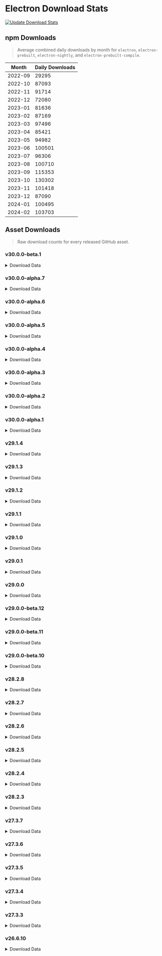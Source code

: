# Electron Download Stats

[![Update Download Stats](https://github.com/electron/download-stats/actions/workflows/schedule.yml/badge.svg)](https://github.com/electron/download-stats/actions/workflows/schedule.yml)

## npm Downloads

> Average combined daily downloads by month for `electron`, `electron-prebuilt`, `electron-nightly`, and `electron-prebuilt-compile`.

Month | Daily Downloads
--- | ---
2022-09 | 29295
2022-10 | 87093
2022-11 | 91714
2022-12 | 72080
2023-01 | 81636
2023-02 | 87169
2023-03 | 97496
2023-04 | 85421
2023-05 | 94982
2023-06 | 100501
2023-07 | 96306
2023-08 | 100710
2023-09 | 115353
2023-10 | 130302
2023-11 | 101418
2023-12 | 87090
2024-01 | 100495
2024-02 | 103703


## Asset Downloads

> Raw download counts for every released GitHub asset.


### v30.0.0-beta.1

<details><summary>Download Data</summary>

File | Downloads
--- | ---
SHASUMS256.txt | 92
electron-v30.0.0-beta.1-win32-x64.zip | 77
electron-v30.0.0-beta.1-darwin-arm64.zip | 50
electron-v30.0.0-beta.1-darwin-x64.zip | 41
electron-v30.0.0-beta.1-linux-x64.zip | 41
chromedriver-v30.0.0-beta.1-darwin-arm64.zip | 27
electron-v30.0.0-beta.1-win32-ia32.zip | 26
chromedriver-v30.0.0-beta.1-linux-x64.zip | 22
chromedriver-v30.0.0-beta.1-win32-x64.zip | 19
electron-v30.0.0-beta.1-linux-arm64.zip | 19
electron-v30.0.0-beta.1-mas-x64.zip | 18
chromedriver-v30.0.0-beta.1-linux-arm64.zip | 17
electron-v30.0.0-beta.1-mas-arm64.zip | 16
electron-v30.0.0-beta.1-win32-arm64.zip | 16
chromedriver-v30.0.0-beta.1-win32-ia32.zip | 15
mksnapshot-v30.0.0-beta.1-linux-x64.zip | 15
mksnapshot-v30.0.0-beta.1-win32-x64.zip | 15
electron-v30.0.0-beta.1-linux-armv7l.zip | 14
ffmpeg-v30.0.0-beta.1-win32-ia32.zip | 14
ffmpeg-v30.0.0-beta.1-win32-x64.zip | 14
mksnapshot-v30.0.0-beta.1-linux-arm64-x64.zip | 14
mksnapshot-v30.0.0-beta.1-win32-ia32.zip | 14
chromedriver-v30.0.0-beta.1-linux-armv7l.zip | 13
chromedriver-v30.0.0-beta.1-mas-arm64.zip | 13
chromedriver-v30.0.0-beta.1-win32-arm64.zip | 13
electron-v30.0.0-beta.1-linux-armv7l-symbols.zip | 13
electron-v30.0.0-beta.1-win32-ia32-toolchain-profile.zip | 13
electron-v30.0.0-beta.1-win32-x64-toolchain-profile.zip | 13
ffmpeg-v30.0.0-beta.1-darwin-x64.zip | 13
ffmpeg-v30.0.0-beta.1-linux-x64.zip | 13
ffmpeg-v30.0.0-beta.1-win32-arm64.zip | 13
libcxx-objects-v30.0.0-beta.1-linux-x64.zip | 13
libcxxabi_headers.zip | 13
mksnapshot-v30.0.0-beta.1-win32-arm64-x64.zip | 13
chromedriver-v30.0.0-beta.1-darwin-x64.zip | 12
chromedriver-v30.0.0-beta.1-mas-x64.zip | 12
electron-v30.0.0-beta.1-darwin-arm64-symbols.zip | 12
electron-v30.0.0-beta.1-darwin-x64-symbols.zip | 12
electron-v30.0.0-beta.1-linux-arm64-debug.zip | 12
electron-v30.0.0-beta.1-linux-arm64-symbols.zip | 12
electron-v30.0.0-beta.1-linux-armv7l-debug.zip | 12
electron-v30.0.0-beta.1-linux-x64-symbols.zip | 12
electron-v30.0.0-beta.1-mas-arm64-symbols.zip | 12
electron-v30.0.0-beta.1-mas-x64-symbols.zip | 12
electron-v30.0.0-beta.1-win32-arm64-symbols.zip | 12
electron-v30.0.0-beta.1-win32-arm64-toolchain-profile.zip | 12
electron-v30.0.0-beta.1-win32-ia32-symbols.zip | 12
electron-v30.0.0-beta.1-win32-x64-symbols.zip | 12
electron.d.ts | 12
ffmpeg-v30.0.0-beta.1-darwin-arm64.zip | 12
ffmpeg-v30.0.0-beta.1-linux-arm64.zip | 12
ffmpeg-v30.0.0-beta.1-linux-armv7l.zip | 12
ffmpeg-v30.0.0-beta.1-mas-arm64.zip | 12
ffmpeg-v30.0.0-beta.1-mas-x64.zip | 12
hunspell_dictionaries.zip | 12
libcxx-objects-v30.0.0-beta.1-linux-arm64.zip | 12
libcxx-objects-v30.0.0-beta.1-linux-armv7l.zip | 12
libcxx_headers.zip | 12
mksnapshot-v30.0.0-beta.1-darwin-arm64.zip | 12
mksnapshot-v30.0.0-beta.1-darwin-x64.zip | 12
mksnapshot-v30.0.0-beta.1-linux-armv7l-x64.zip | 12
mksnapshot-v30.0.0-beta.1-mas-arm64.zip | 12
mksnapshot-v30.0.0-beta.1-mas-x64.zip | 12
electron-api.json | 11
electron-v30.0.0-beta.1-darwin-arm64-dsym-snapshot.zip | 8
electron-v30.0.0-beta.1-darwin-arm64-dsym.zip | 7
electron-v30.0.0-beta.1-darwin-x64-dsym-snapshot.zip | 7
electron-v30.0.0-beta.1-darwin-x64-dsym.zip | 7
electron-v30.0.0-beta.1-linux-x64-debug.zip | 7
electron-v30.0.0-beta.1-mas-arm64-dsym-snapshot.zip | 7
electron-v30.0.0-beta.1-mas-arm64-dsym.zip | 7
electron-v30.0.0-beta.1-mas-x64-dsym-snapshot.zip | 7
electron-v30.0.0-beta.1-mas-x64-dsym.zip | 7
electron-v30.0.0-beta.1-win32-arm64-pdb.zip | 7
electron-v30.0.0-beta.1-win32-ia32-pdb.zip | 7
electron-v30.0.0-beta.1-win32-x64-pdb.zip | 7

</details>

### v30.0.0-alpha.7

<details><summary>Download Data</summary>

File | Downloads
--- | ---
electron-v30.0.0-alpha.7-win32-x64.zip | 136
ffmpeg-v30.0.0-alpha.7-win32-x64.zip | 75
electron-v30.0.0-alpha.7-linux-x64.zip | 67
SHASUMS256.txt | 59
ffmpeg-v30.0.0-alpha.7-linux-x64.zip | 58
electron-v30.0.0-alpha.7-win32-ia32.zip | 31
electron-v30.0.0-alpha.7-darwin-arm64.zip | 25
electron-v30.0.0-alpha.7-darwin-x64.zip | 21
chromedriver-v30.0.0-alpha.7-win32-x64.zip | 20
chromedriver-v30.0.0-alpha.7-linux-arm64.zip | 17
electron-v30.0.0-alpha.7-linux-arm64.zip | 17
mksnapshot-v30.0.0-alpha.7-linux-arm64-x64.zip | 17
mksnapshot-v30.0.0-alpha.7-linux-x64.zip | 17
chromedriver-v30.0.0-alpha.7-darwin-arm64.zip | 16
electron-v30.0.0-alpha.7-win32-arm64.zip | 14
chromedriver-v30.0.0-alpha.7-linux-armv7l.zip | 13
chromedriver-v30.0.0-alpha.7-mas-x64.zip | 13
electron-v30.0.0-alpha.7-mas-x64.zip | 13
mksnapshot-v30.0.0-alpha.7-win32-x64.zip | 13
chromedriver-v30.0.0-alpha.7-linux-x64.zip | 12
chromedriver-v30.0.0-alpha.7-mas-arm64.zip | 12
chromedriver-v30.0.0-alpha.7-win32-arm64.zip | 12
chromedriver-v30.0.0-alpha.7-win32-ia32.zip | 12
electron-api.json | 12
electron-v30.0.0-alpha.7-mas-arm64.zip | 12
electron.d.ts | 12
ffmpeg-v30.0.0-alpha.7-linux-arm64.zip | 12
ffmpeg-v30.0.0-alpha.7-win32-arm64.zip | 12
ffmpeg-v30.0.0-alpha.7-win32-ia32.zip | 12
mksnapshot-v30.0.0-alpha.7-win32-arm64-x64.zip | 12
mksnapshot-v30.0.0-alpha.7-win32-ia32.zip | 12
electron-v30.0.0-alpha.7-darwin-arm64-symbols.zip | 11
electron-v30.0.0-alpha.7-darwin-x64-symbols.zip | 11
electron-v30.0.0-alpha.7-linux-arm64-debug.zip | 11
electron-v30.0.0-alpha.7-linux-x64-symbols.zip | 11
electron-v30.0.0-alpha.7-mas-arm64-symbols.zip | 11
electron-v30.0.0-alpha.7-mas-x64-symbols.zip | 11
electron-v30.0.0-alpha.7-win32-arm64-symbols.zip | 11
electron-v30.0.0-alpha.7-win32-arm64-toolchain-profile.zip | 11
electron-v30.0.0-alpha.7-win32-ia32-symbols.zip | 11
electron-v30.0.0-alpha.7-win32-ia32-toolchain-profile.zip | 11
electron-v30.0.0-alpha.7-win32-x64-symbols.zip | 11
electron-v30.0.0-alpha.7-win32-x64-toolchain-profile.zip | 11
ffmpeg-v30.0.0-alpha.7-darwin-arm64.zip | 11
ffmpeg-v30.0.0-alpha.7-darwin-x64.zip | 11
ffmpeg-v30.0.0-alpha.7-linux-armv7l.zip | 11
ffmpeg-v30.0.0-alpha.7-mas-arm64.zip | 11
ffmpeg-v30.0.0-alpha.7-mas-x64.zip | 11
hunspell_dictionaries.zip | 11
libcxx-objects-v30.0.0-alpha.7-linux-arm64.zip | 11
libcxx-objects-v30.0.0-alpha.7-linux-armv7l.zip | 11
libcxx-objects-v30.0.0-alpha.7-linux-x64.zip | 11
libcxxabi_headers.zip | 11
libcxx_headers.zip | 11
mksnapshot-v30.0.0-alpha.7-darwin-arm64.zip | 11
mksnapshot-v30.0.0-alpha.7-darwin-x64.zip | 11
mksnapshot-v30.0.0-alpha.7-linux-armv7l-x64.zip | 11
mksnapshot-v30.0.0-alpha.7-mas-arm64.zip | 11
mksnapshot-v30.0.0-alpha.7-mas-x64.zip | 11
chromedriver-v30.0.0-alpha.7-darwin-x64.zip | 10
electron-v30.0.0-alpha.7-linux-arm64-symbols.zip | 10
electron-v30.0.0-alpha.7-linux-armv7l-debug.zip | 10
electron-v30.0.0-alpha.7-linux-armv7l-symbols.zip | 10
electron-v30.0.0-alpha.7-linux-armv7l.zip | 10
electron-v30.0.0-alpha.7-darwin-arm64-dsym-snapshot.zip | 8
electron-v30.0.0-alpha.7-win32-ia32-pdb.zip | 8
electron-v30.0.0-alpha.7-darwin-arm64-dsym.zip | 7
electron-v30.0.0-alpha.7-darwin-x64-dsym-snapshot.zip | 7
electron-v30.0.0-alpha.7-win32-arm64-pdb.zip | 7
electron-v30.0.0-alpha.7-win32-x64-pdb.zip | 7
electron-v30.0.0-alpha.7-mas-arm64-dsym-snapshot.zip | 6
electron-v30.0.0-alpha.7-mas-arm64-dsym.zip | 6
electron-v30.0.0-alpha.7-mas-x64-dsym-snapshot.zip | 6
electron-v30.0.0-alpha.7-mas-x64-dsym.zip | 6
electron-v30.0.0-alpha.7-darwin-x64-dsym.zip | 5
electron-v30.0.0-alpha.7-linux-x64-debug.zip | 5

</details>

### v30.0.0-alpha.6

<details><summary>Download Data</summary>

File | Downloads
--- | ---
electron-v30.0.0-alpha.6-win32-x64.zip | 131
SHASUMS256.txt | 91
electron-v30.0.0-alpha.6-win32-ia32.zip | 55
electron-v30.0.0-alpha.6-linux-x64.zip | 40
electron-v30.0.0-alpha.6-darwin-arm64.zip | 33
electron-v30.0.0-alpha.6-darwin-x64.zip | 32
ffmpeg-v30.0.0-alpha.6-win32-x64.zip | 27
ffmpeg-v30.0.0-alpha.6-linux-x64.zip | 24
mksnapshot-v30.0.0-alpha.6-linux-x64.zip | 23
electron-v30.0.0-alpha.6-linux-arm64.zip | 22
electron-v30.0.0-alpha.6-win32-arm64.zip | 22
mksnapshot-v30.0.0-alpha.6-linux-arm64-x64.zip | 22
chromedriver-v30.0.0-alpha.6-win32-x64.zip | 18
ffmpeg-v30.0.0-alpha.6-win32-ia32.zip | 16
mksnapshot-v30.0.0-alpha.6-win32-x64.zip | 16
chromedriver-v30.0.0-alpha.6-darwin-x64.zip | 15
chromedriver-v30.0.0-alpha.6-linux-armv7l.zip | 15
chromedriver-v30.0.0-alpha.6-win32-arm64.zip | 15
chromedriver-v30.0.0-alpha.6-win32-ia32.zip | 15
electron-v30.0.0-alpha.6-mas-arm64.zip | 15
electron-v30.0.0-alpha.6-win32-ia32-toolchain-profile.zip | 15
electron-v30.0.0-alpha.6-win32-x64-toolchain-profile.zip | 15
mksnapshot-v30.0.0-alpha.6-win32-ia32.zip | 15
chromedriver-v30.0.0-alpha.6-darwin-arm64.zip | 14
chromedriver-v30.0.0-alpha.6-linux-arm64.zip | 14
chromedriver-v30.0.0-alpha.6-linux-x64.zip | 14
electron-api.json | 14
electron-v30.0.0-alpha.6-darwin-arm64-symbols.zip | 14
electron-v30.0.0-alpha.6-mas-x64.zip | 14
electron-v30.0.0-alpha.6-win32-ia32-symbols.zip | 14
electron-v30.0.0-alpha.6-win32-x64-symbols.zip | 14
hunspell_dictionaries.zip | 14
libcxx-objects-v30.0.0-alpha.6-linux-x64.zip | 14
libcxxabi_headers.zip | 14
mksnapshot-v30.0.0-alpha.6-win32-arm64-x64.zip | 14
electron-v30.0.0-alpha.6-darwin-x64-symbols.zip | 13
electron-v30.0.0-alpha.6-linux-arm64-symbols.zip | 13
electron-v30.0.0-alpha.6-linux-armv7l-debug.zip | 13
electron-v30.0.0-alpha.6-linux-armv7l-symbols.zip | 13
electron-v30.0.0-alpha.6-linux-armv7l.zip | 13
electron-v30.0.0-alpha.6-linux-x64-symbols.zip | 13
electron-v30.0.0-alpha.6-mas-arm64-symbols.zip | 13
electron-v30.0.0-alpha.6-win32-arm64-symbols.zip | 13
electron-v30.0.0-alpha.6-win32-arm64-toolchain-profile.zip | 13
electron.d.ts | 13
ffmpeg-v30.0.0-alpha.6-darwin-arm64.zip | 13
ffmpeg-v30.0.0-alpha.6-darwin-x64.zip | 13
ffmpeg-v30.0.0-alpha.6-linux-arm64.zip | 13
ffmpeg-v30.0.0-alpha.6-mas-x64.zip | 13
ffmpeg-v30.0.0-alpha.6-win32-arm64.zip | 13
libcxx-objects-v30.0.0-alpha.6-linux-arm64.zip | 13
libcxx-objects-v30.0.0-alpha.6-linux-armv7l.zip | 13
libcxx_headers.zip | 13
mksnapshot-v30.0.0-alpha.6-darwin-arm64.zip | 13
mksnapshot-v30.0.0-alpha.6-darwin-x64.zip | 13
mksnapshot-v30.0.0-alpha.6-linux-armv7l-x64.zip | 13
mksnapshot-v30.0.0-alpha.6-mas-x64.zip | 13
chromedriver-v30.0.0-alpha.6-mas-arm64.zip | 12
chromedriver-v30.0.0-alpha.6-mas-x64.zip | 12
electron-v30.0.0-alpha.6-linux-arm64-debug.zip | 12
electron-v30.0.0-alpha.6-mas-x64-symbols.zip | 12
ffmpeg-v30.0.0-alpha.6-linux-armv7l.zip | 12
ffmpeg-v30.0.0-alpha.6-mas-arm64.zip | 12
mksnapshot-v30.0.0-alpha.6-mas-arm64.zip | 12
electron-v30.0.0-alpha.6-win32-x64-pdb.zip | 11
electron-v30.0.0-alpha.6-win32-ia32-pdb.zip | 10
electron-v30.0.0-alpha.6-darwin-arm64-dsym-snapshot.zip | 9
electron-v30.0.0-alpha.6-darwin-arm64-dsym.zip | 8
electron-v30.0.0-alpha.6-darwin-x64-dsym-snapshot.zip | 8
electron-v30.0.0-alpha.6-darwin-x64-dsym.zip | 8
electron-v30.0.0-alpha.6-mas-arm64-dsym-snapshot.zip | 8
electron-v30.0.0-alpha.6-mas-arm64-dsym.zip | 8
electron-v30.0.0-alpha.6-mas-x64-dsym-snapshot.zip | 8
electron-v30.0.0-alpha.6-mas-x64-dsym.zip | 8
electron-v30.0.0-alpha.6-win32-arm64-pdb.zip | 8
electron-v30.0.0-alpha.6-linux-x64-debug.zip | 7

</details>

### v30.0.0-alpha.5

<details><summary>Download Data</summary>

File | Downloads
--- | ---
electron-v30.0.0-alpha.5-win32-x64.zip | 101
SHASUMS256.txt | 86
electron-v30.0.0-alpha.5-linux-x64.zip | 48
electron-v30.0.0-alpha.5-darwin-arm64.zip | 44
electron-v30.0.0-alpha.5-win32-ia32.zip | 39
electron-v30.0.0-alpha.5-linux-arm64.zip | 29
mksnapshot-v30.0.0-alpha.5-linux-x64.zip | 27
chromedriver-v30.0.0-alpha.5-win32-x64.zip | 26
mksnapshot-v30.0.0-alpha.5-linux-arm64-x64.zip | 26
chromedriver-v30.0.0-alpha.5-darwin-arm64.zip | 22
electron-v30.0.0-alpha.5-darwin-x64.zip | 19
chromedriver-v30.0.0-alpha.5-win32-ia32.zip | 17
mksnapshot-v30.0.0-alpha.5-win32-x64.zip | 17
chromedriver-v30.0.0-alpha.5-win32-arm64.zip | 16
electron-v30.0.0-alpha.5-mas-x64.zip | 16
ffmpeg-v30.0.0-alpha.5-win32-x64.zip | 16
hunspell_dictionaries.zip | 16
chromedriver-v30.0.0-alpha.5-darwin-x64.zip | 15
chromedriver-v30.0.0-alpha.5-linux-arm64.zip | 15
chromedriver-v30.0.0-alpha.5-linux-x64.zip | 15
chromedriver-v30.0.0-alpha.5-mas-arm64.zip | 15
chromedriver-v30.0.0-alpha.5-mas-x64.zip | 15
electron-v30.0.0-alpha.5-win32-x64-toolchain-profile.zip | 15
electron.d.ts | 15
ffmpeg-v30.0.0-alpha.5-win32-ia32.zip | 15
libcxxabi_headers.zip | 15
libcxx_headers.zip | 15
mksnapshot-v30.0.0-alpha.5-darwin-x64.zip | 15
mksnapshot-v30.0.0-alpha.5-win32-ia32.zip | 15
chromedriver-v30.0.0-alpha.5-linux-armv7l.zip | 14
electron-v30.0.0-alpha.5-linux-arm64-debug.zip | 14
electron-v30.0.0-alpha.5-linux-arm64-symbols.zip | 14
electron-v30.0.0-alpha.5-mas-arm64.zip | 14
electron-v30.0.0-alpha.5-win32-arm64-toolchain-profile.zip | 14
electron-v30.0.0-alpha.5-win32-arm64.zip | 14
electron-v30.0.0-alpha.5-win32-ia32-symbols.zip | 14
electron-v30.0.0-alpha.5-win32-ia32-toolchain-profile.zip | 14
electron-v30.0.0-alpha.5-win32-x64-symbols.zip | 14
ffmpeg-v30.0.0-alpha.5-darwin-arm64.zip | 14
ffmpeg-v30.0.0-alpha.5-darwin-x64.zip | 14
ffmpeg-v30.0.0-alpha.5-linux-x64.zip | 14
ffmpeg-v30.0.0-alpha.5-win32-arm64.zip | 14
libcxx-objects-v30.0.0-alpha.5-linux-x64.zip | 14
mksnapshot-v30.0.0-alpha.5-darwin-arm64.zip | 14
mksnapshot-v30.0.0-alpha.5-win32-arm64-x64.zip | 14
electron-api.json | 13
electron-v30.0.0-alpha.5-darwin-arm64-symbols.zip | 13
electron-v30.0.0-alpha.5-darwin-x64-symbols.zip | 13
electron-v30.0.0-alpha.5-linux-armv7l-debug.zip | 13
electron-v30.0.0-alpha.5-linux-armv7l-symbols.zip | 13
electron-v30.0.0-alpha.5-linux-armv7l.zip | 13
electron-v30.0.0-alpha.5-linux-x64-symbols.zip | 13
electron-v30.0.0-alpha.5-mas-arm64-symbols.zip | 13
electron-v30.0.0-alpha.5-mas-x64-symbols.zip | 13
electron-v30.0.0-alpha.5-win32-arm64-symbols.zip | 13
ffmpeg-v30.0.0-alpha.5-linux-arm64.zip | 13
ffmpeg-v30.0.0-alpha.5-linux-armv7l.zip | 13
ffmpeg-v30.0.0-alpha.5-mas-arm64.zip | 13
ffmpeg-v30.0.0-alpha.5-mas-x64.zip | 13
libcxx-objects-v30.0.0-alpha.5-linux-arm64.zip | 13
libcxx-objects-v30.0.0-alpha.5-linux-armv7l.zip | 13
mksnapshot-v30.0.0-alpha.5-linux-armv7l-x64.zip | 13
mksnapshot-v30.0.0-alpha.5-mas-arm64.zip | 13
mksnapshot-v30.0.0-alpha.5-mas-x64.zip | 13
electron-v30.0.0-alpha.5-darwin-arm64-dsym-snapshot.zip | 12
electron-v30.0.0-alpha.5-win32-x64-pdb.zip | 11
electron-v30.0.0-alpha.5-win32-ia32-pdb.zip | 10
electron-v30.0.0-alpha.5-darwin-arm64-dsym.zip | 9
electron-v30.0.0-alpha.5-darwin-x64-dsym.zip | 9
electron-v30.0.0-alpha.5-darwin-x64-dsym-snapshot.zip | 8
electron-v30.0.0-alpha.5-linux-x64-debug.zip | 8
electron-v30.0.0-alpha.5-mas-arm64-dsym-snapshot.zip | 8
electron-v30.0.0-alpha.5-mas-arm64-dsym.zip | 8
electron-v30.0.0-alpha.5-mas-x64-dsym-snapshot.zip | 8
electron-v30.0.0-alpha.5-mas-x64-dsym.zip | 8
electron-v30.0.0-alpha.5-win32-arm64-pdb.zip | 8

</details>

### v30.0.0-alpha.4

<details><summary>Download Data</summary>

File | Downloads
--- | ---
electron-v30.0.0-alpha.4-linux-x64.zip | 482
electron-v30.0.0-alpha.4-win32-x64.zip | 247
SHASUMS256.txt | 82
electron-v30.0.0-alpha.4-win32-ia32.zip | 49
electron-v30.0.0-alpha.4-linux-arm64.zip | 30
mksnapshot-v30.0.0-alpha.4-linux-x64.zip | 30
mksnapshot-v30.0.0-alpha.4-linux-arm64-x64.zip | 29
electron-v30.0.0-alpha.4-darwin-arm64.zip | 28
chromedriver-v30.0.0-alpha.4-darwin-arm64.zip | 26
chromedriver-v30.0.0-alpha.4-win32-x64.zip | 25
chromedriver-v30.0.0-alpha.4-linux-arm64.zip | 21
chromedriver-v30.0.0-alpha.4-win32-arm64.zip | 20
chromedriver-v30.0.0-alpha.4-darwin-x64.zip | 18
electron-v30.0.0-alpha.4-win32-arm64.zip | 18
electron-v30.0.0-alpha.4-darwin-x64.zip | 17
mksnapshot-v30.0.0-alpha.4-win32-x64.zip | 17
chromedriver-v30.0.0-alpha.4-linux-armv7l.zip | 16
chromedriver-v30.0.0-alpha.4-win32-ia32.zip | 16
ffmpeg-v30.0.0-alpha.4-win32-ia32.zip | 16
ffmpeg-v30.0.0-alpha.4-win32-x64.zip | 16
mksnapshot-v30.0.0-alpha.4-win32-ia32.zip | 16
chromedriver-v30.0.0-alpha.4-mas-arm64.zip | 15
electron-v30.0.0-alpha.4-linux-arm64-debug.zip | 15
electron-v30.0.0-alpha.4-mas-x64.zip | 15
electron-v30.0.0-alpha.4-win32-ia32-toolchain-profile.zip | 15
electron-v30.0.0-alpha.4-win32-x64-symbols.zip | 15
electron-v30.0.0-alpha.4-win32-x64-toolchain-profile.zip | 15
ffmpeg-v30.0.0-alpha.4-linux-arm64.zip | 15
libcxx-objects-v30.0.0-alpha.4-linux-armv7l.zip | 15
chromedriver-v30.0.0-alpha.4-linux-x64.zip | 14
chromedriver-v30.0.0-alpha.4-mas-x64.zip | 14
electron-v30.0.0-alpha.4-darwin-x64-symbols.zip | 14
electron-v30.0.0-alpha.4-linux-arm64-symbols.zip | 14
electron-v30.0.0-alpha.4-linux-x64-symbols.zip | 14
electron-v30.0.0-alpha.4-mas-arm64.zip | 14
electron-v30.0.0-alpha.4-win32-arm64-toolchain-profile.zip | 14
electron-v30.0.0-alpha.4-win32-ia32-symbols.zip | 14
ffmpeg-v30.0.0-alpha.4-linux-x64.zip | 14
ffmpeg-v30.0.0-alpha.4-mas-arm64.zip | 14
hunspell_dictionaries.zip | 14
libcxx-objects-v30.0.0-alpha.4-linux-x64.zip | 14
mksnapshot-v30.0.0-alpha.4-darwin-arm64.zip | 14
mksnapshot-v30.0.0-alpha.4-linux-armv7l-x64.zip | 14
mksnapshot-v30.0.0-alpha.4-win32-arm64-x64.zip | 14
electron-api.json | 13
electron-v30.0.0-alpha.4-darwin-arm64-symbols.zip | 13
electron-v30.0.0-alpha.4-linux-armv7l-debug.zip | 13
electron-v30.0.0-alpha.4-linux-armv7l-symbols.zip | 13
electron-v30.0.0-alpha.4-linux-armv7l.zip | 13
electron-v30.0.0-alpha.4-mas-arm64-symbols.zip | 13
electron-v30.0.0-alpha.4-mas-x64-symbols.zip | 13
electron-v30.0.0-alpha.4-win32-arm64-symbols.zip | 13
electron.d.ts | 13
ffmpeg-v30.0.0-alpha.4-darwin-arm64.zip | 13
ffmpeg-v30.0.0-alpha.4-darwin-x64.zip | 13
ffmpeg-v30.0.0-alpha.4-linux-armv7l.zip | 13
ffmpeg-v30.0.0-alpha.4-mas-x64.zip | 13
ffmpeg-v30.0.0-alpha.4-win32-arm64.zip | 13
libcxx-objects-v30.0.0-alpha.4-linux-arm64.zip | 13
libcxxabi_headers.zip | 13
libcxx_headers.zip | 13
mksnapshot-v30.0.0-alpha.4-darwin-x64.zip | 13
mksnapshot-v30.0.0-alpha.4-mas-arm64.zip | 13
mksnapshot-v30.0.0-alpha.4-mas-x64.zip | 13
electron-v30.0.0-alpha.4-darwin-arm64-dsym-snapshot.zip | 12
electron-v30.0.0-alpha.4-mas-arm64-dsym.zip | 11
electron-v30.0.0-alpha.4-win32-x64-pdb.zip | 11
electron-v30.0.0-alpha.4-mas-x64-dsym.zip | 10
electron-v30.0.0-alpha.4-darwin-x64-dsym-snapshot.zip | 9
electron-v30.0.0-alpha.4-linux-x64-debug.zip | 9
electron-v30.0.0-alpha.4-win32-ia32-pdb.zip | 9
electron-v30.0.0-alpha.4-darwin-arm64-dsym.zip | 8
electron-v30.0.0-alpha.4-darwin-x64-dsym.zip | 8
electron-v30.0.0-alpha.4-mas-arm64-dsym-snapshot.zip | 8
electron-v30.0.0-alpha.4-mas-x64-dsym-snapshot.zip | 8
electron-v30.0.0-alpha.4-win32-arm64-pdb.zip | 8

</details>

### v30.0.0-alpha.3

<details><summary>Download Data</summary>

File | Downloads
--- | ---
electron-v30.0.0-alpha.3-win32-x64.zip | 125
SHASUMS256.txt | 104
electron-v30.0.0-alpha.3-linux-x64.zip | 78
electron-v30.0.0-alpha.3-darwin-arm64.zip | 56
mksnapshot-v30.0.0-alpha.3-linux-x64.zip | 35
electron-v30.0.0-alpha.3-linux-arm64.zip | 34
mksnapshot-v30.0.0-alpha.3-linux-arm64-x64.zip | 33
chromedriver-v30.0.0-alpha.3-win32-x64.zip | 25
electron-v30.0.0-alpha.3-darwin-x64.zip | 25
chromedriver-v30.0.0-alpha.3-darwin-arm64.zip | 24
chromedriver-v30.0.0-alpha.3-linux-arm64.zip | 24
electron-v30.0.0-alpha.3-mas-x64.zip | 21
electron-v30.0.0-alpha.3-win32-ia32.zip | 21
electron-v30.0.0-alpha.3-win32-arm64.zip | 18
electron-v30.0.0-alpha.3-mas-arm64.zip | 17
ffmpeg-v30.0.0-alpha.3-win32-x64.zip | 17
mksnapshot-v30.0.0-alpha.3-win32-x64.zip | 17
chromedriver-v30.0.0-alpha.3-win32-arm64.zip | 16
chromedriver-v30.0.0-alpha.3-linux-x64.zip | 15
chromedriver-v30.0.0-alpha.3-win32-ia32.zip | 15
electron-v30.0.0-alpha.3-linux-arm64-symbols.zip | 15
electron-v30.0.0-alpha.3-win32-x64-symbols.zip | 15
ffmpeg-v30.0.0-alpha.3-linux-x64.zip | 15
ffmpeg-v30.0.0-alpha.3-win32-arm64.zip | 15
ffmpeg-v30.0.0-alpha.3-win32-ia32.zip | 15
mksnapshot-v30.0.0-alpha.3-darwin-x64.zip | 15
chromedriver-v30.0.0-alpha.3-darwin-x64.zip | 14
electron-v30.0.0-alpha.3-linux-armv7l.zip | 14
electron-v30.0.0-alpha.3-linux-x64-symbols.zip | 14
electron-v30.0.0-alpha.3-win32-arm64-symbols.zip | 14
electron-v30.0.0-alpha.3-win32-ia32-toolchain-profile.zip | 14
electron-v30.0.0-alpha.3-win32-x64-toolchain-profile.zip | 14
ffmpeg-v30.0.0-alpha.3-darwin-arm64.zip | 14
libcxx-objects-v30.0.0-alpha.3-linux-arm64.zip | 14
libcxx-objects-v30.0.0-alpha.3-linux-x64.zip | 14
mksnapshot-v30.0.0-alpha.3-win32-arm64-x64.zip | 14
mksnapshot-v30.0.0-alpha.3-win32-ia32.zip | 14
chromedriver-v30.0.0-alpha.3-linux-armv7l.zip | 13
chromedriver-v30.0.0-alpha.3-mas-arm64.zip | 13
chromedriver-v30.0.0-alpha.3-mas-x64.zip | 13
electron-api.json | 13
electron-v30.0.0-alpha.3-darwin-arm64-symbols.zip | 13
electron-v30.0.0-alpha.3-darwin-x64-symbols.zip | 13
electron-v30.0.0-alpha.3-linux-arm64-debug.zip | 13
electron-v30.0.0-alpha.3-linux-armv7l-debug.zip | 13
electron-v30.0.0-alpha.3-linux-armv7l-symbols.zip | 13
electron-v30.0.0-alpha.3-mas-arm64-symbols.zip | 13
electron-v30.0.0-alpha.3-mas-x64-symbols.zip | 13
electron-v30.0.0-alpha.3-win32-ia32-symbols.zip | 13
electron.d.ts | 13
ffmpeg-v30.0.0-alpha.3-darwin-x64.zip | 13
ffmpeg-v30.0.0-alpha.3-linux-arm64.zip | 13
ffmpeg-v30.0.0-alpha.3-linux-armv7l.zip | 13
ffmpeg-v30.0.0-alpha.3-mas-arm64.zip | 13
ffmpeg-v30.0.0-alpha.3-mas-x64.zip | 13
hunspell_dictionaries.zip | 13
libcxx-objects-v30.0.0-alpha.3-linux-armv7l.zip | 13
libcxxabi_headers.zip | 13
libcxx_headers.zip | 13
mksnapshot-v30.0.0-alpha.3-darwin-arm64.zip | 13
mksnapshot-v30.0.0-alpha.3-linux-armv7l-x64.zip | 13
mksnapshot-v30.0.0-alpha.3-mas-arm64.zip | 13
mksnapshot-v30.0.0-alpha.3-mas-x64.zip | 13
electron-v30.0.0-alpha.3-win32-arm64-toolchain-profile.zip | 12
electron-v30.0.0-alpha.3-darwin-arm64-dsym-snapshot.zip | 10
electron-v30.0.0-alpha.3-darwin-x64-dsym-snapshot.zip | 10
electron-v30.0.0-alpha.3-win32-x64-pdb.zip | 10
electron-v30.0.0-alpha.3-darwin-arm64-dsym.zip | 9
electron-v30.0.0-alpha.3-darwin-x64-dsym.zip | 9
electron-v30.0.0-alpha.3-linux-x64-debug.zip | 9
electron-v30.0.0-alpha.3-mas-arm64-dsym.zip | 9
electron-v30.0.0-alpha.3-mas-arm64-dsym-snapshot.zip | 8
electron-v30.0.0-alpha.3-mas-x64-dsym.zip | 8
electron-v30.0.0-alpha.3-win32-ia32-pdb.zip | 8
electron-v30.0.0-alpha.3-mas-x64-dsym-snapshot.zip | 7
electron-v30.0.0-alpha.3-win32-arm64-pdb.zip | 7

</details>

### v30.0.0-alpha.2

<details><summary>Download Data</summary>

File | Downloads
--- | ---
SHASUMS256.txt | 134
electron-v30.0.0-alpha.2-win32-x64.zip | 95
electron-v30.0.0-alpha.2-linux-x64.zip | 49
electron-v30.0.0-alpha.2-darwin-arm64.zip | 37
electron-v30.0.0-alpha.2-win32-ia32.zip | 37
mksnapshot-v30.0.0-alpha.2-linux-x64.zip | 36
electron-v30.0.0-alpha.2-linux-arm64.zip | 35
mksnapshot-v30.0.0-alpha.2-linux-arm64-x64.zip | 35
electron-v30.0.0-alpha.2-darwin-x64.zip | 26
chromedriver-v30.0.0-alpha.2-linux-x64.zip | 21
electron-v30.0.0-alpha.2-mas-x64.zip | 20
chromedriver-v30.0.0-alpha.2-darwin-arm64.zip | 19
chromedriver-v30.0.0-alpha.2-linux-arm64.zip | 17
electron-v30.0.0-alpha.2-mas-arm64.zip | 17
chromedriver-v30.0.0-alpha.2-linux-armv7l.zip | 16
chromedriver-v30.0.0-alpha.2-win32-x64.zip | 16
electron-v30.0.0-alpha.2-win32-arm64.zip | 16
mksnapshot-v30.0.0-alpha.2-win32-x64.zip | 16
ffmpeg-v30.0.0-alpha.2-win32-ia32.zip | 15
ffmpeg-v30.0.0-alpha.2-win32-x64.zip | 15
mksnapshot-v30.0.0-alpha.2-win32-ia32.zip | 15
chromedriver-v30.0.0-alpha.2-win32-ia32.zip | 14
electron-v30.0.0-alpha.2-win32-x64-toolchain-profile.zip | 14
ffmpeg-v30.0.0-alpha.2-linux-x64.zip | 14
ffmpeg-v30.0.0-alpha.2-win32-arm64.zip | 14
libcxx-objects-v30.0.0-alpha.2-linux-x64.zip | 14
mksnapshot-v30.0.0-alpha.2-win32-arm64-x64.zip | 14
chromedriver-v30.0.0-alpha.2-darwin-x64.zip | 13
chromedriver-v30.0.0-alpha.2-mas-x64.zip | 13
chromedriver-v30.0.0-alpha.2-win32-arm64.zip | 13
electron-v30.0.0-alpha.2-darwin-arm64-symbols.zip | 13
electron-v30.0.0-alpha.2-linux-arm64-debug.zip | 13
electron-v30.0.0-alpha.2-linux-arm64-symbols.zip | 13
electron-v30.0.0-alpha.2-linux-armv7l-debug.zip | 13
electron-v30.0.0-alpha.2-linux-armv7l-symbols.zip | 13
electron-v30.0.0-alpha.2-linux-armv7l.zip | 13
electron-v30.0.0-alpha.2-linux-x64-symbols.zip | 13
electron-v30.0.0-alpha.2-mas-arm64-symbols.zip | 13
electron-v30.0.0-alpha.2-mas-x64-symbols.zip | 13
electron-v30.0.0-alpha.2-win32-arm64-symbols.zip | 13
electron-v30.0.0-alpha.2-win32-arm64-toolchain-profile.zip | 13
electron-v30.0.0-alpha.2-win32-ia32-toolchain-profile.zip | 13
electron.d.ts | 13
ffmpeg-v30.0.0-alpha.2-darwin-arm64.zip | 13
ffmpeg-v30.0.0-alpha.2-darwin-x64.zip | 13
ffmpeg-v30.0.0-alpha.2-linux-arm64.zip | 13
ffmpeg-v30.0.0-alpha.2-linux-armv7l.zip | 13
ffmpeg-v30.0.0-alpha.2-mas-arm64.zip | 13
ffmpeg-v30.0.0-alpha.2-mas-x64.zip | 13
hunspell_dictionaries.zip | 13
libcxx-objects-v30.0.0-alpha.2-linux-arm64.zip | 13
libcxx-objects-v30.0.0-alpha.2-linux-armv7l.zip | 13
libcxxabi_headers.zip | 13
libcxx_headers.zip | 13
mksnapshot-v30.0.0-alpha.2-darwin-arm64.zip | 13
mksnapshot-v30.0.0-alpha.2-darwin-x64.zip | 13
mksnapshot-v30.0.0-alpha.2-linux-armv7l-x64.zip | 13
mksnapshot-v30.0.0-alpha.2-mas-arm64.zip | 13
mksnapshot-v30.0.0-alpha.2-mas-x64.zip | 13
chromedriver-v30.0.0-alpha.2-mas-arm64.zip | 12
electron-v30.0.0-alpha.2-darwin-x64-symbols.zip | 12
electron-v30.0.0-alpha.2-win32-ia32-symbols.zip | 12
electron-v30.0.0-alpha.2-win32-x64-symbols.zip | 12
electron-api.json | 11
electron-v30.0.0-alpha.2-darwin-x64-dsym-snapshot.zip | 9
electron-v30.0.0-alpha.2-darwin-x64-dsym.zip | 8
electron-v30.0.0-alpha.2-linux-x64-debug.zip | 8
electron-v30.0.0-alpha.2-mas-arm64-dsym-snapshot.zip | 8
electron-v30.0.0-alpha.2-mas-arm64-dsym.zip | 8
electron-v30.0.0-alpha.2-mas-x64-dsym-snapshot.zip | 8
electron-v30.0.0-alpha.2-mas-x64-dsym.zip | 8
electron-v30.0.0-alpha.2-win32-ia32-pdb.zip | 8
electron-v30.0.0-alpha.2-darwin-arm64-dsym-snapshot.zip | 7
electron-v30.0.0-alpha.2-darwin-arm64-dsym.zip | 7
electron-v30.0.0-alpha.2-win32-arm64-pdb.zip | 7
electron-v30.0.0-alpha.2-win32-x64-pdb.zip | 7

</details>

### v30.0.0-alpha.1

<details><summary>Download Data</summary>

File | Downloads
--- | ---
SHASUMS256.txt | 188
electron-v30.0.0-alpha.1-win32-x64.zip | 164
electron-v30.0.0-alpha.1-linux-x64.zip | 98
electron-v30.0.0-alpha.1-darwin-arm64.zip | 61
mksnapshot-v30.0.0-alpha.1-linux-x64.zip | 50
electron-v30.0.0-alpha.1-linux-arm64.zip | 47
mksnapshot-v30.0.0-alpha.1-linux-arm64-x64.zip | 45
electron-v30.0.0-alpha.1-darwin-x64.zip | 35
electron-v30.0.0-alpha.1-win32-ia32.zip | 34
chromedriver-v30.0.0-alpha.1-darwin-arm64.zip | 30
chromedriver-v30.0.0-alpha.1-linux-x64.zip | 28
chromedriver-v30.0.0-alpha.1-win32-x64.zip | 28
chromedriver-v30.0.0-alpha.1-darwin-x64.zip | 24
electron-v30.0.0-alpha.1-mas-x64.zip | 24
electron-v30.0.0-alpha.1-win32-arm64.zip | 24
electron-v30.0.0-alpha.1-win32-x64-toolchain-profile.zip | 24
ffmpeg-v30.0.0-alpha.1-win32-x64.zip | 24
mksnapshot-v30.0.0-alpha.1-win32-x64.zip | 24
electron-v30.0.0-alpha.1-win32-ia32-toolchain-profile.zip | 23
electron-v30.0.0-alpha.1-linux-armv7l-debug.zip | 22
electron-v30.0.0-alpha.1-mas-arm64.zip | 22
chromedriver-v30.0.0-alpha.1-linux-arm64.zip | 20
chromedriver-v30.0.0-alpha.1-linux-armv7l.zip | 20
ffmpeg-v30.0.0-alpha.1-win32-ia32.zip | 20
electron-v30.0.0-alpha.1-darwin-arm64-symbols.zip | 19
ffmpeg-v30.0.0-alpha.1-linux-x64.zip | 19
libcxx-objects-v30.0.0-alpha.1-linux-x64.zip | 19
mksnapshot-v30.0.0-alpha.1-linux-armv7l-x64.zip | 19
mksnapshot-v30.0.0-alpha.1-win32-ia32.zip | 19
chromedriver-v30.0.0-alpha.1-win32-arm64.zip | 18
chromedriver-v30.0.0-alpha.1-win32-ia32.zip | 18
electron-v30.0.0-alpha.1-linux-arm64-symbols.zip | 18
electron-v30.0.0-alpha.1-linux-x64-symbols.zip | 18
electron-v30.0.0-alpha.1-win32-ia32-symbols.zip | 18
electron.d.ts | 18
hunspell_dictionaries.zip | 18
libcxxabi_headers.zip | 18
libcxx_headers.zip | 18
mksnapshot-v30.0.0-alpha.1-win32-arm64-x64.zip | 18
chromedriver-v30.0.0-alpha.1-mas-arm64.zip | 17
chromedriver-v30.0.0-alpha.1-mas-x64.zip | 17
electron-v30.0.0-alpha.1-darwin-x64-symbols.zip | 17
electron-v30.0.0-alpha.1-linux-armv7l-symbols.zip | 17
electron-v30.0.0-alpha.1-linux-armv7l.zip | 17
electron-v30.0.0-alpha.1-mas-arm64-symbols.zip | 17
electron-v30.0.0-alpha.1-mas-x64-symbols.zip | 17
electron-v30.0.0-alpha.1-win32-arm64-symbols.zip | 17
electron-v30.0.0-alpha.1-win32-arm64-toolchain-profile.zip | 17
electron-v30.0.0-alpha.1-win32-x64-symbols.zip | 17
ffmpeg-v30.0.0-alpha.1-darwin-arm64.zip | 17
ffmpeg-v30.0.0-alpha.1-darwin-x64.zip | 17
ffmpeg-v30.0.0-alpha.1-linux-arm64.zip | 17
ffmpeg-v30.0.0-alpha.1-linux-armv7l.zip | 17
ffmpeg-v30.0.0-alpha.1-mas-arm64.zip | 17
ffmpeg-v30.0.0-alpha.1-mas-x64.zip | 17
ffmpeg-v30.0.0-alpha.1-win32-arm64.zip | 17
libcxx-objects-v30.0.0-alpha.1-linux-armv7l.zip | 17
mksnapshot-v30.0.0-alpha.1-darwin-arm64.zip | 17
mksnapshot-v30.0.0-alpha.1-darwin-x64.zip | 17
mksnapshot-v30.0.0-alpha.1-mas-arm64.zip | 17
mksnapshot-v30.0.0-alpha.1-mas-x64.zip | 17
electron-api.json | 16
electron-v30.0.0-alpha.1-linux-arm64-debug.zip | 16
libcxx-objects-v30.0.0-alpha.1-linux-arm64.zip | 16
electron-v30.0.0-alpha.1-darwin-arm64-dsym-snapshot.zip | 15
electron-v30.0.0-alpha.1-linux-x64-debug.zip | 13
electron-v30.0.0-alpha.1-mas-arm64-dsym.zip | 13
electron-v30.0.0-alpha.1-win32-ia32-pdb.zip | 12
electron-v30.0.0-alpha.1-win32-x64-pdb.zip | 12
electron-v30.0.0-alpha.1-mas-arm64-dsym-snapshot.zip | 10
electron-v30.0.0-alpha.1-mas-x64-dsym-snapshot.zip | 10
electron-v30.0.0-alpha.1-win32-arm64-pdb.zip | 10
electron-v30.0.0-alpha.1-darwin-arm64-dsym.zip | 9
electron-v30.0.0-alpha.1-darwin-x64-dsym-snapshot.zip | 9
electron-v30.0.0-alpha.1-darwin-x64-dsym.zip | 9
electron-v30.0.0-alpha.1-mas-x64-dsym.zip | 9

</details>

### v29.1.4

<details><summary>Download Data</summary>

File | Downloads
--- | ---
electron-v29.1.4-linux-x64.zip | 22386
electron-v29.1.4-win32-x64.zip | 20513
electron-v29.1.4-darwin-arm64.zip | 5060
electron-v29.1.4-darwin-x64.zip | 4880
SHASUMS256.txt | 4628
electron-v29.1.4-win32-ia32.zip | 832
electron-v29.1.4-linux-arm64.zip | 677
electron-v29.1.4-win32-arm64.zip | 474
chromedriver-v29.1.4-win32-x64.zip | 352
mksnapshot-v29.1.4-linux-x64.zip | 233
chromedriver-v29.1.4-linux-x64.zip | 190
electron-v29.1.4-linux-armv7l.zip | 179
electron-v29.1.4-mas-arm64.zip | 134
chromedriver-v29.1.4-darwin-arm64.zip | 122
chromedriver-v29.1.4-darwin-x64.zip | 118
chromedriver-v29.1.4-linux-arm64.zip | 113
electron-v29.1.4-mas-x64.zip | 111
mksnapshot-v29.1.4-win32-x64.zip | 103
mksnapshot-v29.1.4-darwin-x64.zip | 92
electron-v29.1.4-win32-ia32-symbols.zip | 38
electron-v29.1.4-win32-x64-symbols.zip | 38
electron-api.json | 36
electron-v29.1.4-win32-x64-pdb.zip | 34
electron-v29.1.4-win32-ia32-pdb.zip | 32
ffmpeg-v29.1.4-win32-x64.zip | 31
chromedriver-v29.1.4-win32-ia32.zip | 30
chromedriver-v29.1.4-linux-armv7l.zip | 28
chromedriver-v29.1.4-win32-arm64.zip | 27
chromedriver-v29.1.4-mas-arm64.zip | 20
electron-v29.1.4-win32-x64-toolchain-profile.zip | 20
electron.d.ts | 20
ffmpeg-v29.1.4-linux-x64.zip | 20
mksnapshot-v29.1.4-linux-arm64-x64.zip | 20
electron-v29.1.4-win32-ia32-toolchain-profile.zip | 19
chromedriver-v29.1.4-mas-x64.zip | 18
hunspell_dictionaries.zip | 18
mksnapshot-v29.1.4-win32-ia32.zip | 18
electron-v29.1.4-darwin-x64-symbols.zip | 17
electron-v29.1.4-linux-arm64-symbols.zip | 17
ffmpeg-v29.1.4-darwin-x64.zip | 17
ffmpeg-v29.1.4-win32-ia32.zip | 17
libcxx-objects-v29.1.4-linux-x64.zip | 17
electron-v29.1.4-linux-x64-symbols.zip | 16
libcxx_headers.zip | 16
electron-v29.1.4-linux-arm64-debug.zip | 15
ffmpeg-v29.1.4-linux-armv7l.zip | 15
libcxxabi_headers.zip | 15
electron-v29.1.4-darwin-arm64-symbols.zip | 14
electron-v29.1.4-linux-armv7l-debug.zip | 14
electron-v29.1.4-linux-armv7l-symbols.zip | 14
electron-v29.1.4-mas-arm64-symbols.zip | 14
electron-v29.1.4-mas-x64-symbols.zip | 14
electron-v29.1.4-win32-arm64-symbols.zip | 14
ffmpeg-v29.1.4-linux-arm64.zip | 14
ffmpeg-v29.1.4-mas-arm64.zip | 14
ffmpeg-v29.1.4-mas-x64.zip | 14
mksnapshot-v29.1.4-darwin-arm64.zip | 14
mksnapshot-v29.1.4-win32-arm64-x64.zip | 14
electron-v29.1.4-win32-arm64-toolchain-profile.zip | 13
ffmpeg-v29.1.4-darwin-arm64.zip | 13
ffmpeg-v29.1.4-win32-arm64.zip | 13
libcxx-objects-v29.1.4-linux-arm64.zip | 13
libcxx-objects-v29.1.4-linux-armv7l.zip | 13
mksnapshot-v29.1.4-linux-armv7l-x64.zip | 13
mksnapshot-v29.1.4-mas-arm64.zip | 13
mksnapshot-v29.1.4-mas-x64.zip | 13
electron-v29.1.4-darwin-arm64-dsym-snapshot.zip | 11
electron-v29.1.4-darwin-x64-dsym.zip | 11
electron-v29.1.4-darwin-arm64-dsym.zip | 10
electron-v29.1.4-linux-x64-debug.zip | 10
electron-v29.1.4-win32-arm64-pdb.zip | 10
electron-v29.1.4-mas-x64-dsym.zip | 9
electron-v29.1.4-darwin-x64-dsym-snapshot.zip | 8
electron-v29.1.4-mas-arm64-dsym-snapshot.zip | 8
electron-v29.1.4-mas-arm64-dsym.zip | 8
electron-v29.1.4-mas-x64-dsym-snapshot.zip | 8

</details>

### v29.1.3

<details><summary>Download Data</summary>

File | Downloads
--- | ---
electron-v29.1.3-win32-x64.zip | 2083
electron-v29.1.3-linux-x64.zip | 1988
SHASUMS256.txt | 541
electron-v29.1.3-darwin-x64.zip | 527
electron-v29.1.3-darwin-arm64.zip | 515
electron-v29.1.3-linux-arm64.zip | 115
electron-v29.1.3-win32-ia32.zip | 112
chromedriver-v29.1.3-win32-x64.zip | 71
chromedriver-v29.1.3-linux-x64.zip | 67
electron-v29.1.3-linux-armv7l.zip | 55
electron-v29.1.3-win32-arm64.zip | 45
mksnapshot-v29.1.3-linux-x64.zip | 30
chromedriver-v29.1.3-darwin-arm64.zip | 27
electron-v29.1.3-win32-x64-symbols.zip | 27
electron-v29.1.3-mas-x64.zip | 25
electron-v29.1.3-mas-arm64.zip | 23
electron-v29.1.3-win32-ia32-symbols.zip | 23
mksnapshot-v29.1.3-win32-x64.zip | 22
electron-v29.1.3-win32-x64-pdb.zip | 20
chromedriver-v29.1.3-darwin-x64.zip | 19
chromedriver-v29.1.3-linux-arm64.zip | 19
mksnapshot-v29.1.3-linux-arm64-x64.zip | 19
electron.d.ts | 18
electron-v29.1.3-win32-ia32-pdb.zip | 17
electron-api.json | 16
electron-v29.1.3-linux-x64-symbols.zip | 16
mksnapshot-v29.1.3-darwin-x64.zip | 16
chromedriver-v29.1.3-win32-arm64.zip | 15
hunspell_dictionaries.zip | 15
electron-v29.1.3-darwin-arm64-symbols.zip | 14
ffmpeg-v29.1.3-win32-x64.zip | 14
libcxxabi_headers.zip | 14
mksnapshot-v29.1.3-win32-ia32.zip | 14
chromedriver-v29.1.3-linux-armv7l.zip | 13
chromedriver-v29.1.3-mas-arm64.zip | 13
chromedriver-v29.1.3-mas-x64.zip | 13
chromedriver-v29.1.3-win32-ia32.zip | 13
electron-v29.1.3-darwin-x64-symbols.zip | 13
electron-v29.1.3-linux-arm64-symbols.zip | 13
electron-v29.1.3-linux-armv7l-symbols.zip | 13
electron-v29.1.3-mas-arm64-symbols.zip | 13
electron-v29.1.3-mas-x64-symbols.zip | 13
electron-v29.1.3-win32-arm64-symbols.zip | 13
electron-v29.1.3-win32-arm64-toolchain-profile.zip | 13
electron-v29.1.3-win32-ia32-toolchain-profile.zip | 13
electron-v29.1.3-win32-x64-toolchain-profile.zip | 13
ffmpeg-v29.1.3-darwin-arm64.zip | 13
ffmpeg-v29.1.3-darwin-x64.zip | 13
ffmpeg-v29.1.3-linux-x64.zip | 13
ffmpeg-v29.1.3-win32-arm64.zip | 13
ffmpeg-v29.1.3-win32-ia32.zip | 13
libcxx-objects-v29.1.3-linux-x64.zip | 13
libcxx_headers.zip | 13
mksnapshot-v29.1.3-win32-arm64-x64.zip | 13
electron-v29.1.3-linux-arm64-debug.zip | 12
electron-v29.1.3-linux-armv7l-debug.zip | 12
ffmpeg-v29.1.3-linux-arm64.zip | 12
ffmpeg-v29.1.3-linux-armv7l.zip | 12
ffmpeg-v29.1.3-mas-arm64.zip | 12
ffmpeg-v29.1.3-mas-x64.zip | 12
libcxx-objects-v29.1.3-linux-arm64.zip | 12
libcxx-objects-v29.1.3-linux-armv7l.zip | 12
mksnapshot-v29.1.3-darwin-arm64.zip | 12
mksnapshot-v29.1.3-linux-armv7l-x64.zip | 12
mksnapshot-v29.1.3-mas-arm64.zip | 12
mksnapshot-v29.1.3-mas-x64.zip | 12
electron-v29.1.3-linux-x64-debug.zip | 10
electron-v29.1.3-darwin-arm64-dsym-snapshot.zip | 8
electron-v29.1.3-darwin-arm64-dsym.zip | 8
electron-v29.1.3-mas-x64-dsym-snapshot.zip | 8
electron-v29.1.3-darwin-x64-dsym-snapshot.zip | 7
electron-v29.1.3-darwin-x64-dsym.zip | 7
electron-v29.1.3-mas-arm64-dsym-snapshot.zip | 7
electron-v29.1.3-mas-arm64-dsym.zip | 7
electron-v29.1.3-mas-x64-dsym.zip | 7
electron-v29.1.3-win32-arm64-pdb.zip | 7

</details>

### v29.1.2

<details><summary>Download Data</summary>

File | Downloads
--- | ---
electron-v29.1.2-linux-x64.zip | 5459
electron-v29.1.2-win32-x64.zip | 2520
electron-v29.1.2-darwin-arm64.zip | 822
SHASUMS256.txt | 819
electron-v29.1.2-darwin-x64.zip | 791
electron-v29.1.2-win32-ia32.zip | 176
electron-v29.1.2-linux-arm64.zip | 131
chromedriver-v29.1.2-win32-x64.zip | 96
electron-v29.1.2-win32-arm64.zip | 96
chromedriver-v29.1.2-linux-x64.zip | 89
chromedriver-v29.1.2-darwin-arm64.zip | 70
electron-v29.1.2-mas-arm64.zip | 41
electron-v29.1.2-mas-x64.zip | 41
mksnapshot-v29.1.2-linux-x64.zip | 33
electron-v29.1.2-linux-armv7l.zip | 32
electron-v29.1.2-win32-x64-symbols.zip | 30
mksnapshot-v29.1.2-win32-x64.zip | 29
electron-v29.1.2-win32-ia32-symbols.zip | 28
electron-v29.1.2-win32-x64-pdb.zip | 26
chromedriver-v29.1.2-linux-arm64.zip | 25
mksnapshot-v29.1.2-linux-arm64-x64.zip | 20
chromedriver-v29.1.2-win32-ia32.zip | 19
electron-api.json | 19
ffmpeg-v29.1.2-win32-x64.zip | 19
electron-v29.1.2-win32-x64-toolchain-profile.zip | 18
hunspell_dictionaries.zip | 17
mksnapshot-v29.1.2-darwin-x64.zip | 17
chromedriver-v29.1.2-darwin-x64.zip | 16
chromedriver-v29.1.2-win32-arm64.zip | 16
electron-v29.1.2-linux-arm64-symbols.zip | 16
electron-v29.1.2-mas-x64-symbols.zip | 16
electron-v29.1.2-win32-arm64-symbols.zip | 16
libcxxabi_headers.zip | 16
libcxx_headers.zip | 16
chromedriver-v29.1.2-linux-armv7l.zip | 15
electron-v29.1.2-darwin-x64-symbols.zip | 15
electron-v29.1.2-linux-arm64-debug.zip | 15
electron-v29.1.2-win32-ia32-toolchain-profile.zip | 15
ffmpeg-v29.1.2-win32-ia32.zip | 15
mksnapshot-v29.1.2-win32-ia32.zip | 15
chromedriver-v29.1.2-mas-x64.zip | 14
electron-v29.1.2-darwin-arm64-symbols.zip | 14
electron-v29.1.2-linux-armv7l-symbols.zip | 14
electron-v29.1.2-linux-x64-symbols.zip | 14
electron-v29.1.2-mas-arm64-symbols.zip | 14
electron.d.ts | 14
chromedriver-v29.1.2-mas-arm64.zip | 13
electron-v29.1.2-linux-armv7l-debug.zip | 13
electron-v29.1.2-win32-arm64-toolchain-profile.zip | 13
ffmpeg-v29.1.2-darwin-arm64.zip | 13
ffmpeg-v29.1.2-darwin-x64.zip | 13
ffmpeg-v29.1.2-linux-arm64.zip | 13
ffmpeg-v29.1.2-linux-armv7l.zip | 13
ffmpeg-v29.1.2-linux-x64.zip | 13
ffmpeg-v29.1.2-mas-arm64.zip | 13
ffmpeg-v29.1.2-mas-x64.zip | 13
ffmpeg-v29.1.2-win32-arm64.zip | 13
libcxx-objects-v29.1.2-linux-arm64.zip | 13
libcxx-objects-v29.1.2-linux-armv7l.zip | 13
libcxx-objects-v29.1.2-linux-x64.zip | 13
mksnapshot-v29.1.2-darwin-arm64.zip | 13
mksnapshot-v29.1.2-linux-armv7l-x64.zip | 13
mksnapshot-v29.1.2-mas-arm64.zip | 13
mksnapshot-v29.1.2-mas-x64.zip | 13
mksnapshot-v29.1.2-win32-arm64-x64.zip | 13
electron-v29.1.2-win32-ia32-pdb.zip | 10
electron-v29.1.2-darwin-arm64-dsym-snapshot.zip | 9
electron-v29.1.2-darwin-x64-dsym-snapshot.zip | 9
electron-v29.1.2-darwin-x64-dsym.zip | 9
electron-v29.1.2-win32-arm64-pdb.zip | 9
electron-v29.1.2-darwin-arm64-dsym.zip | 8
electron-v29.1.2-linux-x64-debug.zip | 8
electron-v29.1.2-mas-arm64-dsym-snapshot.zip | 8
electron-v29.1.2-mas-arm64-dsym.zip | 8
electron-v29.1.2-mas-x64-dsym-snapshot.zip | 8
electron-v29.1.2-mas-x64-dsym.zip | 8

</details>

### v29.1.1

<details><summary>Download Data</summary>

File | Downloads
--- | ---
electron-v29.1.1-linux-x64.zip | 23533
electron-v29.1.1-win32-x64.zip | 17466
electron-v29.1.1-darwin-x64.zip | 4402
SHASUMS256.txt | 4369
electron-v29.1.1-darwin-arm64.zip | 3908
electron-v29.1.1-win32-ia32.zip | 772
electron-v29.1.1-linux-arm64.zip | 720
electron-v29.1.1-win32-arm64.zip | 365
chromedriver-v29.1.1-win32-x64.zip | 347
chromedriver-v29.1.1-linux-x64.zip | 300
electron-v29.1.1-linux-armv7l.zip | 175
electron-v29.1.1-mas-x64.zip | 154
mksnapshot-v29.1.1-linux-x64.zip | 152
chromedriver-v29.1.1-darwin-x64.zip | 124
electron-v29.1.1-mas-arm64.zip | 116
chromedriver-v29.1.1-darwin-arm64.zip | 113
mksnapshot-v29.1.1-win32-x64.zip | 78
chromedriver-v29.1.1-linux-arm64.zip | 60
mksnapshot-v29.1.1-darwin-arm64.zip | 55
mksnapshot-v29.1.1-darwin-x64.zip | 51
electron-v29.1.1-win32-x64-symbols.zip | 43
ffmpeg-v29.1.1-win32-x64.zip | 37
electron-api.json | 36
electron-v29.1.1-win32-ia32-symbols.zip | 36
electron-v29.1.1-win32-x64-pdb.zip | 34
electron-v29.1.1-win32-ia32-pdb.zip | 32
mksnapshot-v29.1.1-linux-arm64-x64.zip | 28
chromedriver-v29.1.1-win32-arm64.zip | 27
chromedriver-v29.1.1-win32-ia32.zip | 27
electron.d.ts | 26
hunspell_dictionaries.zip | 26
chromedriver-v29.1.1-linux-armv7l.zip | 25
libcxx_headers.zip | 24
electron-v29.1.1-win32-x64-toolchain-profile.zip | 22
ffmpeg-v29.1.1-linux-x64.zip | 22
libcxxabi_headers.zip | 21
chromedriver-v29.1.1-mas-arm64.zip | 19
electron-v29.1.1-linux-x64-symbols.zip | 19
ffmpeg-v29.1.1-darwin-x64.zip | 19
ffmpeg-v29.1.1-win32-ia32.zip | 19
libcxx-objects-v29.1.1-linux-x64.zip | 19
chromedriver-v29.1.1-mas-x64.zip | 18
electron-v29.1.1-win32-ia32-toolchain-profile.zip | 18
ffmpeg-v29.1.1-darwin-arm64.zip | 18
mksnapshot-v29.1.1-win32-ia32.zip | 18
electron-v29.1.1-darwin-arm64-symbols.zip | 17
electron-v29.1.1-linux-arm64-debug.zip | 17
electron-v29.1.1-linux-arm64-symbols.zip | 17
ffmpeg-v29.1.1-linux-arm64.zip | 17
libcxx-objects-v29.1.1-linux-arm64.zip | 17
electron-v29.1.1-darwin-x64-symbols.zip | 16
electron-v29.1.1-linux-armv7l-symbols.zip | 16
electron-v29.1.1-win32-arm64-symbols.zip | 16
ffmpeg-v29.1.1-win32-arm64.zip | 16
electron-v29.1.1-mas-arm64-symbols.zip | 15
electron-v29.1.1-mas-x64-symbols.zip | 15
electron-v29.1.1-linux-armv7l-debug.zip | 14
electron-v29.1.1-win32-arm64-toolchain-profile.zip | 14
ffmpeg-v29.1.1-linux-armv7l.zip | 14
ffmpeg-v29.1.1-mas-arm64.zip | 14
ffmpeg-v29.1.1-mas-x64.zip | 14
libcxx-objects-v29.1.1-linux-armv7l.zip | 14
mksnapshot-v29.1.1-linux-armv7l-x64.zip | 14
mksnapshot-v29.1.1-mas-arm64.zip | 14
mksnapshot-v29.1.1-mas-x64.zip | 14
mksnapshot-v29.1.1-win32-arm64-x64.zip | 14
electron-v29.1.1-darwin-arm64-dsym.zip | 13
electron-v29.1.1-darwin-x64-dsym.zip | 13
electron-v29.1.1-linux-x64-debug.zip | 13
electron-v29.1.1-win32-arm64-pdb.zip | 13
electron-v29.1.1-darwin-arm64-dsym-snapshot.zip | 11
electron-v29.1.1-darwin-x64-dsym-snapshot.zip | 9
electron-v29.1.1-mas-arm64-dsym-snapshot.zip | 9
electron-v29.1.1-mas-arm64-dsym.zip | 9
electron-v29.1.1-mas-x64-dsym-snapshot.zip | 9
electron-v29.1.1-mas-x64-dsym.zip | 9

</details>

### v29.1.0

<details><summary>Download Data</summary>

File | Downloads
--- | ---
electron-v29.1.0-linux-x64.zip | 67293
electron-v29.1.0-win32-x64.zip | 35138
electron-v29.1.0-darwin-x64.zip | 11430
electron-v29.1.0-darwin-arm64.zip | 9067
SHASUMS256.txt | 8485
electron-v29.1.0-linux-arm64.zip | 1686
electron-v29.1.0-win32-ia32.zip | 1448
electron-v29.1.0-win32-arm64.zip | 1122
chromedriver-v29.1.0-linux-x64.zip | 753
electron-v29.1.0-linux-armv7l.zip | 445
chromedriver-v29.1.0-win32-x64.zip | 329
electron-v29.1.0-mas-arm64.zip | 196
electron-v29.1.0-mas-x64.zip | 196
chromedriver-v29.1.0-darwin-arm64.zip | 77
electron-v29.1.0-win32-x64-symbols.zip | 71
chromedriver-v29.1.0-darwin-x64.zip | 61
mksnapshot-v29.1.0-linux-x64.zip | 60
chromedriver-v29.1.0-linux-arm64.zip | 54
electron-api.json | 45
mksnapshot-v29.1.0-linux-arm64-x64.zip | 39
mksnapshot-v29.1.0-win32-x64.zip | 39
chromedriver-v29.1.0-win32-arm64.zip | 31
hunspell_dictionaries.zip | 30
ffmpeg-v29.1.0-win32-x64.zip | 29
chromedriver-v29.1.0-linux-armv7l.zip | 27
chromedriver-v29.1.0-mas-arm64.zip | 27
chromedriver-v29.1.0-win32-ia32.zip | 25
electron-v29.1.0-win32-x64-toolchain-profile.zip | 25
electron-v29.1.0-darwin-x64-symbols.zip | 22
electron-v29.1.0-win32-x64-pdb.zip | 22
ffmpeg-v29.1.0-linux-x64.zip | 22
mksnapshot-v29.1.0-darwin-x64.zip | 22
chromedriver-v29.1.0-mas-x64.zip | 21
electron-v29.1.0-darwin-arm64-symbols.zip | 21
electron-v29.1.0-win32-ia32-symbols.zip | 21
electron-v29.1.0-linux-x64-symbols.zip | 20
electron-v29.1.0-win32-ia32-toolchain-profile.zip | 20
libcxx-objects-v29.1.0-linux-x64.zip | 20
mksnapshot-v29.1.0-win32-ia32.zip | 20
electron-v29.1.0-win32-arm64-symbols.zip | 19
ffmpeg-v29.1.0-darwin-x64.zip | 19
ffmpeg-v29.1.0-win32-ia32.zip | 19
electron-v29.1.0-darwin-arm64-dsym.zip | 18
electron.d.ts | 18
ffmpeg-v29.1.0-linux-armv7l.zip | 18
libcxx_headers.zip | 18
electron-v29.1.0-linux-arm64-symbols.zip | 17
electron-v29.1.0-linux-armv7l-debug.zip | 17
electron-v29.1.0-linux-armv7l-symbols.zip | 17
electron-v29.1.0-mas-x64-symbols.zip | 17
ffmpeg-v29.1.0-darwin-arm64.zip | 17
ffmpeg-v29.1.0-linux-arm64.zip | 17
ffmpeg-v29.1.0-win32-arm64.zip | 17
libcxxabi_headers.zip | 17
mksnapshot-v29.1.0-darwin-arm64.zip | 17
electron-v29.1.0-linux-arm64-debug.zip | 16
electron-v29.1.0-mas-arm64-symbols.zip | 16
electron-v29.1.0-win32-arm64-toolchain-profile.zip | 16
ffmpeg-v29.1.0-mas-arm64.zip | 16
ffmpeg-v29.1.0-mas-x64.zip | 16
libcxx-objects-v29.1.0-linux-arm64.zip | 16
libcxx-objects-v29.1.0-linux-armv7l.zip | 16
mksnapshot-v29.1.0-linux-armv7l-x64.zip | 16
mksnapshot-v29.1.0-mas-arm64.zip | 16
mksnapshot-v29.1.0-mas-x64.zip | 16
mksnapshot-v29.1.0-win32-arm64-x64.zip | 16
electron-v29.1.0-darwin-x64-dsym.zip | 15
electron-v29.1.0-mas-arm64-dsym.zip | 15
electron-v29.1.0-mas-x64-dsym-snapshot.zip | 14
electron-v29.1.0-mas-x64-dsym.zip | 14
electron-v29.1.0-darwin-arm64-dsym-snapshot.zip | 13
electron-v29.1.0-win32-arm64-pdb.zip | 13
electron-v29.1.0-darwin-x64-dsym-snapshot.zip | 12
electron-v29.1.0-linux-x64-debug.zip | 12
electron-v29.1.0-win32-ia32-pdb.zip | 12
electron-v29.1.0-mas-arm64-dsym-snapshot.zip | 11

</details>

### v29.0.1

<details><summary>Download Data</summary>

File | Downloads
--- | ---
electron-v29.0.1-linux-x64.zip | 35413
electron-v29.0.1-win32-x64.zip | 22930
SHASUMS256.txt | 7738
electron-v29.0.1-darwin-x64.zip | 6436
electron-v29.0.1-darwin-arm64.zip | 6147
chromedriver-v29.0.1-linux-x64.zip | 1473
electron-v29.0.1-linux-arm64.zip | 1021
electron-v29.0.1-win32-ia32.zip | 1019
electron-v29.0.1-win32-arm64.zip | 609
electron-v29.0.1-linux-armv7l.zip | 324
chromedriver-v29.0.1-win32-x64.zip | 259
electron-v29.0.1-mas-x64.zip | 202
mksnapshot-v29.0.1-linux-x64.zip | 202
electron-v29.0.1-mas-arm64.zip | 194
chromedriver-v29.0.1-linux-arm64.zip | 142
chromedriver-v29.0.1-darwin-x64.zip | 90
chromedriver-v29.0.1-darwin-arm64.zip | 84
mksnapshot-v29.0.1-win32-x64.zip | 82
mksnapshot-v29.0.1-darwin-x64.zip | 65
ffmpeg-v29.0.1-win32-x64.zip | 58
electron-api.json | 53
mksnapshot-v29.0.1-linux-arm64-x64.zip | 47
chromedriver-v29.0.1-linux-armv7l.zip | 45
chromedriver-v29.0.1-win32-ia32.zip | 40
ffmpeg-v29.0.1-linux-x64.zip | 35
chromedriver-v29.0.1-win32-arm64.zip | 34
electron-v29.0.1-win32-x64-symbols.zip | 34
electron-v29.0.1-darwin-x64-dsym.zip | 29
mksnapshot-v29.0.1-darwin-arm64.zip | 29
electron.d.ts | 28
chromedriver-v29.0.1-mas-x64.zip | 27
electron-v29.0.1-win32-x64-pdb.zip | 27
electron-v29.0.1-win32-ia32-symbols.zip | 26
electron-v29.0.1-win32-x64-toolchain-profile.zip | 26
hunspell_dictionaries.zip | 26
electron-v29.0.1-darwin-arm64-dsym.zip | 25
ffmpeg-v29.0.1-win32-ia32.zip | 25
chromedriver-v29.0.1-mas-arm64.zip | 24
electron-v29.0.1-win32-ia32-toolchain-profile.zip | 24
mksnapshot-v29.0.1-win32-ia32.zip | 24
electron-v29.0.1-linux-x64-symbols.zip | 23
electron-v29.0.1-mas-arm64-symbols.zip | 23
libcxx-objects-v29.0.1-linux-x64.zip | 23
libcxxabi_headers.zip | 23
electron-v29.0.1-darwin-arm64-symbols.zip | 22
electron-v29.0.1-darwin-x64-symbols.zip | 22
libcxx_headers.zip | 22
electron-v29.0.1-linux-armv7l-symbols.zip | 21
electron-v29.0.1-win32-arm64-symbols.zip | 21
ffmpeg-v29.0.1-darwin-x64.zip | 21
ffmpeg-v29.0.1-linux-arm64.zip | 21
electron-v29.0.1-darwin-arm64-dsym-snapshot.zip | 20
electron-v29.0.1-linux-arm64-symbols.zip | 20
electron-v29.0.1-mas-x64-symbols.zip | 20
ffmpeg-v29.0.1-darwin-arm64.zip | 20
ffmpeg-v29.0.1-linux-armv7l.zip | 20
mksnapshot-v29.0.1-win32-arm64-x64.zip | 20
electron-v29.0.1-linux-arm64-debug.zip | 19
libcxx-objects-v29.0.1-linux-arm64.zip | 19
libcxx-objects-v29.0.1-linux-armv7l.zip | 19
electron-v29.0.1-win32-arm64-toolchain-profile.zip | 18
ffmpeg-v29.0.1-win32-arm64.zip | 18
mksnapshot-v29.0.1-linux-armv7l-x64.zip | 18
electron-v29.0.1-linux-armv7l-debug.zip | 17
electron-v29.0.1-mas-arm64-dsym-snapshot.zip | 17
electron-v29.0.1-win32-ia32-pdb.zip | 17
ffmpeg-v29.0.1-mas-arm64.zip | 17
ffmpeg-v29.0.1-mas-x64.zip | 17
mksnapshot-v29.0.1-mas-arm64.zip | 17
mksnapshot-v29.0.1-mas-x64.zip | 16
electron-v29.0.1-linux-x64-debug.zip | 14
electron-v29.0.1-mas-x64-dsym.zip | 14
electron-v29.0.1-win32-arm64-pdb.zip | 14
electron-v29.0.1-darwin-x64-dsym-snapshot.zip | 12
electron-v29.0.1-mas-arm64-dsym.zip | 12
electron-v29.0.1-mas-x64-dsym-snapshot.zip | 11

</details>

### v29.0.0

<details><summary>Download Data</summary>

File | Downloads
--- | ---
electron-v29.0.0-linux-x64.zip | 18717
electron-v29.0.0-win32-x64.zip | 8508
SHASUMS256.txt | 5605
electron-v29.0.0-darwin-arm64.zip | 3713
electron-v29.0.0-darwin-x64.zip | 3713
chromedriver-v29.0.0-linux-x64.zip | 755
chromedriver-v29.0.0-win32-x64.zip | 625
chromedriver-v29.0.0-darwin-arm64.zip | 594
electron-v29.0.0-win32-ia32.zip | 555
electron-v29.0.0-linux-arm64.zip | 459
electron-v29.0.0-mas-x64.zip | 354
electron-v29.0.0-mas-arm64.zip | 350
electron-v29.0.0-win32-arm64.zip | 313
electron-v29.0.0-linux-armv7l.zip | 91
mksnapshot-v29.0.0-linux-x64.zip | 61
chromedriver-v29.0.0-darwin-x64.zip | 49
mksnapshot-v29.0.0-linux-arm64-x64.zip | 47
mksnapshot-v29.0.0-win32-x64.zip | 35
hunspell_dictionaries.zip | 34
ffmpeg-v29.0.0-win32-x64.zip | 33
chromedriver-v29.0.0-linux-arm64.zip | 32
chromedriver-v29.0.0-win32-ia32.zip | 26
chromedriver-v29.0.0-win32-arm64.zip | 23
electron-api.json | 23
electron-v29.0.0-win32-x64-symbols.zip | 23
ffmpeg-v29.0.0-win32-ia32.zip | 23
mksnapshot-v29.0.0-win32-ia32.zip | 23
electron-v29.0.0-win32-x64-toolchain-profile.zip | 22
electron.d.ts | 22
ffmpeg-v29.0.0-linux-x64.zip | 22
mksnapshot-v29.0.0-darwin-x64.zip | 22
chromedriver-v29.0.0-linux-armv7l.zip | 21
electron-v29.0.0-win32-ia32-toolchain-profile.zip | 21
electron-v29.0.0-win32-ia32-symbols.zip | 20
ffmpeg-v29.0.0-darwin-x64.zip | 20
chromedriver-v29.0.0-mas-arm64.zip | 19
electron-v29.0.0-mas-arm64-symbols.zip | 19
electron-v29.0.0-mas-x64-symbols.zip | 19
chromedriver-v29.0.0-mas-x64.zip | 18
electron-v29.0.0-darwin-arm64-symbols.zip | 18
electron-v29.0.0-darwin-x64-symbols.zip | 18
electron-v29.0.0-linux-arm64-symbols.zip | 18
electron-v29.0.0-linux-armv7l-symbols.zip | 18
electron-v29.0.0-linux-x64-symbols.zip | 18
electron-v29.0.0-win32-arm64-symbols.zip | 18
ffmpeg-v29.0.0-darwin-arm64.zip | 18
ffmpeg-v29.0.0-mas-arm64.zip | 18
libcxx-objects-v29.0.0-linux-x64.zip | 18
electron-v29.0.0-linux-arm64-debug.zip | 17
electron-v29.0.0-win32-arm64-toolchain-profile.zip | 17
ffmpeg-v29.0.0-linux-arm64.zip | 17
ffmpeg-v29.0.0-linux-armv7l.zip | 17
ffmpeg-v29.0.0-mas-x64.zip | 17
ffmpeg-v29.0.0-win32-arm64.zip | 17
libcxx-objects-v29.0.0-linux-arm64.zip | 17
libcxx-objects-v29.0.0-linux-armv7l.zip | 17
libcxxabi_headers.zip | 17
libcxx_headers.zip | 17
mksnapshot-v29.0.0-darwin-arm64.zip | 17
mksnapshot-v29.0.0-linux-armv7l-x64.zip | 17
mksnapshot-v29.0.0-mas-arm64.zip | 17
mksnapshot-v29.0.0-mas-x64.zip | 17
mksnapshot-v29.0.0-win32-arm64-x64.zip | 17
electron-v29.0.0-linux-armv7l-debug.zip | 16
electron-v29.0.0-win32-x64-pdb.zip | 13
electron-v29.0.0-darwin-arm64-dsym.zip | 12
electron-v29.0.0-darwin-x64-dsym.zip | 12
electron-v29.0.0-darwin-arm64-dsym-snapshot.zip | 11
electron-v29.0.0-win32-ia32-pdb.zip | 11
electron-v29.0.0-darwin-x64-dsym-snapshot.zip | 10
electron-v29.0.0-linux-x64-debug.zip | 10
electron-v29.0.0-mas-arm64-dsym-snapshot.zip | 10
electron-v29.0.0-mas-arm64-dsym.zip | 10
electron-v29.0.0-mas-x64-dsym-snapshot.zip | 10
electron-v29.0.0-mas-x64-dsym.zip | 10
electron-v29.0.0-win32-arm64-pdb.zip | 10

</details>

### v29.0.0-beta.12

<details><summary>Download Data</summary>

File | Downloads
--- | ---
electron-v29.0.0-beta.12-linux-x64.zip | 552
SHASUMS256.txt | 316
chromedriver-v29.0.0-beta.12-linux-x64.zip | 298
electron-v29.0.0-beta.12-win32-x64.zip | 289
electron-v29.0.0-beta.12-darwin-x64.zip | 135
electron-v29.0.0-beta.12-darwin-arm64.zip | 127
electron-v29.0.0-beta.12-linux-arm64.zip | 119
electron-v29.0.0-beta.12-win32-ia32.zip | 77
chromedriver-v29.0.0-beta.12-win32-x64.zip | 68
electron-v29.0.0-beta.12-win32-arm64.zip | 58
mksnapshot-v29.0.0-beta.12-linux-x64.zip | 52
mksnapshot-v29.0.0-beta.12-linux-arm64-x64.zip | 50
chromedriver-v29.0.0-beta.12-linux-arm64.zip | 48
chromedriver-v29.0.0-beta.12-darwin-arm64.zip | 35
electron-v29.0.0-beta.12-linux-armv7l.zip | 26
electron-v29.0.0-beta.12-win32-ia32-toolchain-profile.zip | 26
electron-v29.0.0-beta.12-mas-arm64.zip | 24
mksnapshot-v29.0.0-beta.12-win32-x64.zip | 24
chromedriver-v29.0.0-beta.12-linux-armv7l.zip | 23
electron-v29.0.0-beta.12-linux-armv7l-debug.zip | 23
electron-v29.0.0-beta.12-win32-arm64-toolchain-profile.zip | 23
electron-v29.0.0-beta.12-mas-x64.zip | 22
ffmpeg-v29.0.0-beta.12-win32-ia32.zip | 22
chromedriver-v29.0.0-beta.12-win32-ia32.zip | 21
electron-api.json | 21
ffmpeg-v29.0.0-beta.12-win32-x64.zip | 21
mksnapshot-v29.0.0-beta.12-win32-ia32.zip | 21
chromedriver-v29.0.0-beta.12-win32-arm64.zip | 20
electron-v29.0.0-beta.12-win32-x64-toolchain-profile.zip | 19
electron.d.ts | 19
ffmpeg-v29.0.0-beta.12-linux-x64.zip | 19
mksnapshot-v29.0.0-beta.12-win32-arm64-x64.zip | 19
hunspell_dictionaries.zip | 18
libcxx-objects-v29.0.0-beta.12-linux-x64.zip | 18
libcxxabi_headers.zip | 18
mksnapshot-v29.0.0-beta.12-darwin-arm64.zip | 18
chromedriver-v29.0.0-beta.12-darwin-x64.zip | 17
chromedriver-v29.0.0-beta.12-mas-arm64.zip | 17
chromedriver-v29.0.0-beta.12-mas-x64.zip | 17
electron-v29.0.0-beta.12-darwin-arm64-symbols.zip | 17
electron-v29.0.0-beta.12-darwin-x64-symbols.zip | 17
electron-v29.0.0-beta.12-linux-arm64-debug.zip | 17
electron-v29.0.0-beta.12-linux-arm64-symbols.zip | 17
electron-v29.0.0-beta.12-linux-armv7l-symbols.zip | 17
electron-v29.0.0-beta.12-linux-x64-symbols.zip | 17
electron-v29.0.0-beta.12-mas-arm64-symbols.zip | 17
ffmpeg-v29.0.0-beta.12-darwin-arm64.zip | 17
ffmpeg-v29.0.0-beta.12-darwin-x64.zip | 17
ffmpeg-v29.0.0-beta.12-linux-arm64.zip | 17
ffmpeg-v29.0.0-beta.12-mas-arm64.zip | 17
ffmpeg-v29.0.0-beta.12-win32-arm64.zip | 17
libcxx_headers.zip | 17
mksnapshot-v29.0.0-beta.12-darwin-x64.zip | 17
electron-v29.0.0-beta.12-mas-x64-symbols.zip | 16
electron-v29.0.0-beta.12-win32-arm64-symbols.zip | 16
electron-v29.0.0-beta.12-win32-ia32-symbols.zip | 16
electron-v29.0.0-beta.12-win32-x64-symbols.zip | 16
ffmpeg-v29.0.0-beta.12-linux-armv7l.zip | 16
ffmpeg-v29.0.0-beta.12-mas-x64.zip | 16
libcxx-objects-v29.0.0-beta.12-linux-arm64.zip | 16
libcxx-objects-v29.0.0-beta.12-linux-armv7l.zip | 16
mksnapshot-v29.0.0-beta.12-linux-armv7l-x64.zip | 16
mksnapshot-v29.0.0-beta.12-mas-arm64.zip | 16
mksnapshot-v29.0.0-beta.12-mas-x64.zip | 16
electron-v29.0.0-beta.12-darwin-x64-dsym-snapshot.zip | 13
electron-v29.0.0-beta.12-darwin-x64-dsym.zip | 12
electron-v29.0.0-beta.12-mas-x64-dsym-snapshot.zip | 12
electron-v29.0.0-beta.12-darwin-arm64-dsym-snapshot.zip | 11
electron-v29.0.0-beta.12-darwin-arm64-dsym.zip | 11
electron-v29.0.0-beta.12-mas-x64-dsym.zip | 11
electron-v29.0.0-beta.12-linux-x64-debug.zip | 10
electron-v29.0.0-beta.12-mas-arm64-dsym-snapshot.zip | 10
electron-v29.0.0-beta.12-win32-arm64-pdb.zip | 10
electron-v29.0.0-beta.12-win32-x64-pdb.zip | 10
electron-v29.0.0-beta.12-mas-arm64-dsym.zip | 9
electron-v29.0.0-beta.12-win32-ia32-pdb.zip | 9

</details>

### v29.0.0-beta.11

<details><summary>Download Data</summary>

File | Downloads
--- | ---
SHASUMS256.txt | 975
electron-v29.0.0-beta.11-linux-x64.zip | 302
electron-v29.0.0-beta.11-darwin-arm64.zip | 267
electron-v29.0.0-beta.11-darwin-x64.zip | 218
chromedriver-v29.0.0-beta.11-darwin-arm64.zip | 200
chromedriver-v29.0.0-beta.11-linux-x64.zip | 178
chromedriver-v29.0.0-beta.11-win32-x64.zip | 147
electron-v29.0.0-beta.11-win32-x64.zip | 145
electron-v29.0.0-beta.11-mas-arm64.zip | 80
electron-v29.0.0-beta.11-linux-arm64.zip | 78
electron-v29.0.0-beta.11-mas-x64.zip | 78
electron-v29.0.0-beta.11-win32-ia32.zip | 56
mksnapshot-v29.0.0-beta.11-linux-x64.zip | 52
mksnapshot-v29.0.0-beta.11-linux-arm64-x64.zip | 51
chromedriver-v29.0.0-beta.11-linux-arm64.zip | 37
electron-v29.0.0-beta.11-win32-arm64.zip | 37
mksnapshot-v29.0.0-beta.11-win32-ia32.zip | 22
chromedriver-v29.0.0-beta.11-mas-x64.zip | 20
chromedriver-v29.0.0-beta.11-win32-ia32.zip | 20
electron-api.json | 20
electron-v29.0.0-beta.11-linux-armv7l.zip | 20
electron.d.ts | 20
hunspell_dictionaries.zip | 20
chromedriver-v29.0.0-beta.11-win32-arm64.zip | 19
ffmpeg-v29.0.0-beta.11-win32-ia32.zip | 19
chromedriver-v29.0.0-beta.11-linux-armv7l.zip | 18
electron-v29.0.0-beta.11-win32-x64-toolchain-profile.zip | 18
ffmpeg-v29.0.0-beta.11-linux-arm64.zip | 18
mksnapshot-v29.0.0-beta.11-darwin-x64.zip | 18
electron-v29.0.0-beta.11-mas-x64-symbols.zip | 17
electron-v29.0.0-beta.11-win32-ia32-toolchain-profile.zip | 17
ffmpeg-v29.0.0-beta.11-darwin-arm64.zip | 17
ffmpeg-v29.0.0-beta.11-win32-arm64.zip | 17
ffmpeg-v29.0.0-beta.11-win32-x64.zip | 17
libcxxabi_headers.zip | 17
mksnapshot-v29.0.0-beta.11-linux-armv7l-x64.zip | 17
mksnapshot-v29.0.0-beta.11-mas-arm64.zip | 17
mksnapshot-v29.0.0-beta.11-mas-x64.zip | 17
mksnapshot-v29.0.0-beta.11-win32-arm64-x64.zip | 17
mksnapshot-v29.0.0-beta.11-win32-x64.zip | 17
chromedriver-v29.0.0-beta.11-darwin-x64.zip | 16
chromedriver-v29.0.0-beta.11-mas-arm64.zip | 16
electron-v29.0.0-beta.11-darwin-arm64-symbols.zip | 16
electron-v29.0.0-beta.11-darwin-x64-symbols.zip | 16
electron-v29.0.0-beta.11-linux-arm64-debug.zip | 16
electron-v29.0.0-beta.11-linux-arm64-symbols.zip | 16
electron-v29.0.0-beta.11-linux-armv7l-debug.zip | 16
electron-v29.0.0-beta.11-linux-armv7l-symbols.zip | 16
electron-v29.0.0-beta.11-mas-arm64-symbols.zip | 16
electron-v29.0.0-beta.11-win32-arm64-symbols.zip | 16
electron-v29.0.0-beta.11-win32-arm64-toolchain-profile.zip | 16
electron-v29.0.0-beta.11-win32-ia32-symbols.zip | 16
electron-v29.0.0-beta.11-win32-x64-symbols.zip | 16
ffmpeg-v29.0.0-beta.11-darwin-x64.zip | 16
ffmpeg-v29.0.0-beta.11-linux-armv7l.zip | 16
ffmpeg-v29.0.0-beta.11-linux-x64.zip | 16
ffmpeg-v29.0.0-beta.11-mas-arm64.zip | 16
ffmpeg-v29.0.0-beta.11-mas-x64.zip | 16
libcxx-objects-v29.0.0-beta.11-linux-arm64.zip | 16
libcxx-objects-v29.0.0-beta.11-linux-armv7l.zip | 16
libcxx-objects-v29.0.0-beta.11-linux-x64.zip | 16
libcxx_headers.zip | 16
mksnapshot-v29.0.0-beta.11-darwin-arm64.zip | 16
electron-v29.0.0-beta.11-linux-x64-symbols.zip | 15
electron-v29.0.0-beta.11-win32-ia32-pdb.zip | 12
electron-v29.0.0-beta.11-mas-arm64-dsym-snapshot.zip | 11
electron-v29.0.0-beta.11-mas-arm64-dsym.zip | 11
electron-v29.0.0-beta.11-darwin-arm64-dsym.zip | 10
electron-v29.0.0-beta.11-darwin-x64-dsym-snapshot.zip | 10
electron-v29.0.0-beta.11-mas-x64-dsym-snapshot.zip | 10
electron-v29.0.0-beta.11-darwin-arm64-dsym-snapshot.zip | 9
electron-v29.0.0-beta.11-darwin-x64-dsym.zip | 9
electron-v29.0.0-beta.11-linux-x64-debug.zip | 9
electron-v29.0.0-beta.11-mas-x64-dsym.zip | 9
electron-v29.0.0-beta.11-win32-arm64-pdb.zip | 9
electron-v29.0.0-beta.11-win32-x64-pdb.zip | 9

</details>

### v29.0.0-beta.10

<details><summary>Download Data</summary>

File | Downloads
--- | ---
SHASUMS256.txt | 326
electron-v29.0.0-beta.10-linux-x64.zip | 152
electron-v29.0.0-beta.10-darwin-arm64.zip | 104
electron-v29.0.0-beta.10-darwin-x64.zip | 79
electron-v29.0.0-beta.10-win32-x64.zip | 75
chromedriver-v29.0.0-beta.10-linux-x64.zip | 63
chromedriver-v29.0.0-beta.10-darwin-arm64.zip | 57
electron-v29.0.0-beta.10-linux-arm64.zip | 57
mksnapshot-v29.0.0-beta.10-linux-arm64-x64.zip | 52
mksnapshot-v29.0.0-beta.10-linux-x64.zip | 52
chromedriver-v29.0.0-beta.10-win32-x64.zip | 45
electron-v29.0.0-beta.10-win32-ia32.zip | 40
electron-v29.0.0-beta.10-mas-x64.zip | 35
electron-v29.0.0-beta.10-mas-arm64.zip | 34
electron-v29.0.0-beta.10-win32-arm64.zip | 30
electron-v29.0.0-beta.10-linux-armv7l.zip | 20
ffmpeg-v29.0.0-beta.10-win32-x64.zip | 20
mksnapshot-v29.0.0-beta.10-darwin-arm64.zip | 20
chromedriver-v29.0.0-beta.10-linux-arm64.zip | 19
chromedriver-v29.0.0-beta.10-linux-armv7l.zip | 19
chromedriver-v29.0.0-beta.10-win32-ia32.zip | 18
electron-v29.0.0-beta.10-linux-armv7l-symbols.zip | 18
electron-v29.0.0-beta.10-mas-x64-symbols.zip | 18
electron-v29.0.0-beta.10-win32-ia32-toolchain-profile.zip | 18
electron-v29.0.0-beta.10-win32-x64-symbols.zip | 18
electron.d.ts | 18
ffmpeg-v29.0.0-beta.10-darwin-x64.zip | 18
ffmpeg-v29.0.0-beta.10-linux-arm64.zip | 18
ffmpeg-v29.0.0-beta.10-linux-armv7l.zip | 18
ffmpeg-v29.0.0-beta.10-win32-arm64.zip | 18
libcxx-objects-v29.0.0-beta.10-linux-armv7l.zip | 18
mksnapshot-v29.0.0-beta.10-darwin-x64.zip | 18
mksnapshot-v29.0.0-beta.10-mas-arm64.zip | 18
mksnapshot-v29.0.0-beta.10-mas-x64.zip | 18
mksnapshot-v29.0.0-beta.10-win32-ia32.zip | 18
chromedriver-v29.0.0-beta.10-darwin-x64.zip | 17
chromedriver-v29.0.0-beta.10-mas-arm64.zip | 17
chromedriver-v29.0.0-beta.10-mas-x64.zip | 17
chromedriver-v29.0.0-beta.10-win32-arm64.zip | 17
electron-api.json | 17
electron-v29.0.0-beta.10-darwin-arm64-symbols.zip | 17
electron-v29.0.0-beta.10-darwin-x64-symbols.zip | 17
electron-v29.0.0-beta.10-linux-arm64-debug.zip | 17
electron-v29.0.0-beta.10-linux-arm64-symbols.zip | 17
electron-v29.0.0-beta.10-linux-armv7l-debug.zip | 17
electron-v29.0.0-beta.10-linux-x64-symbols.zip | 17
electron-v29.0.0-beta.10-mas-arm64-symbols.zip | 17
electron-v29.0.0-beta.10-win32-arm64-symbols.zip | 17
electron-v29.0.0-beta.10-win32-arm64-toolchain-profile.zip | 17
electron-v29.0.0-beta.10-win32-ia32-symbols.zip | 17
electron-v29.0.0-beta.10-win32-x64-toolchain-profile.zip | 17
ffmpeg-v29.0.0-beta.10-darwin-arm64.zip | 17
ffmpeg-v29.0.0-beta.10-linux-x64.zip | 17
ffmpeg-v29.0.0-beta.10-mas-arm64.zip | 17
ffmpeg-v29.0.0-beta.10-win32-ia32.zip | 17
hunspell_dictionaries.zip | 17
libcxx-objects-v29.0.0-beta.10-linux-arm64.zip | 17
libcxx-objects-v29.0.0-beta.10-linux-x64.zip | 17
libcxxabi_headers.zip | 17
libcxx_headers.zip | 17
mksnapshot-v29.0.0-beta.10-linux-armv7l-x64.zip | 17
mksnapshot-v29.0.0-beta.10-win32-arm64-x64.zip | 17
mksnapshot-v29.0.0-beta.10-win32-x64.zip | 17
ffmpeg-v29.0.0-beta.10-mas-x64.zip | 16
electron-v29.0.0-beta.10-darwin-arm64-dsym-snapshot.zip | 11
electron-v29.0.0-beta.10-darwin-arm64-dsym.zip | 11
electron-v29.0.0-beta.10-darwin-x64-dsym-snapshot.zip | 11
electron-v29.0.0-beta.10-darwin-x64-dsym.zip | 11
electron-v29.0.0-beta.10-linux-x64-debug.zip | 11
electron-v29.0.0-beta.10-win32-x64-pdb.zip | 11
electron-v29.0.0-beta.10-mas-arm64-dsym-snapshot.zip | 10
electron-v29.0.0-beta.10-mas-arm64-dsym.zip | 10
electron-v29.0.0-beta.10-mas-x64-dsym-snapshot.zip | 10
electron-v29.0.0-beta.10-mas-x64-dsym.zip | 10
electron-v29.0.0-beta.10-win32-arm64-pdb.zip | 10
electron-v29.0.0-beta.10-win32-ia32-pdb.zip | 10

</details>

### v28.2.8

<details><summary>Download Data</summary>

File | Downloads
--- | ---
SHASUMS256.txt | 27
electron-v28.2.8-win32-x64.zip | 11
electron-v28.2.8-linux-x64.zip | 9
mksnapshot-v28.2.8-linux-x64.zip | 9
chromedriver-v28.2.8-linux-x64.zip | 8
electron-v28.2.8-darwin-arm64.zip | 8
chromedriver-v28.2.8-win32-x64.zip | 7
mksnapshot-v28.2.8-win32-x64.zip | 7
chromedriver-v28.2.8-darwin-arm64.zip | 6
mksnapshot-v28.2.8-darwin-x64.zip | 6
electron-v28.2.8-darwin-x64.zip | 5
electron-v28.2.8-linux-arm64.zip | 4
electron.d.ts | 4
chromedriver-v28.2.8-darwin-x64.zip | 3
chromedriver-v28.2.8-linux-arm64.zip | 3
chromedriver-v28.2.8-linux-armv7l.zip | 3
chromedriver-v28.2.8-mas-arm64.zip | 3
chromedriver-v28.2.8-mas-x64.zip | 3
chromedriver-v28.2.8-win32-arm64.zip | 3
chromedriver-v28.2.8-win32-ia32.zip | 3
electron-api.json | 3
electron-v28.2.8-darwin-arm64-symbols.zip | 3
electron-v28.2.8-darwin-x64-symbols.zip | 3
electron-v28.2.8-linux-arm64-debug.zip | 3
electron-v28.2.8-linux-arm64-symbols.zip | 3
electron-v28.2.8-linux-armv7l-debug.zip | 3
electron-v28.2.8-linux-armv7l-symbols.zip | 3
electron-v28.2.8-linux-armv7l.zip | 3
electron-v28.2.8-linux-x64-symbols.zip | 3
electron-v28.2.8-mas-arm64-symbols.zip | 3
electron-v28.2.8-mas-arm64.zip | 3
electron-v28.2.8-mas-x64-symbols.zip | 3
electron-v28.2.8-mas-x64.zip | 3
electron-v28.2.8-win32-arm64-symbols.zip | 3
electron-v28.2.8-win32-arm64-toolchain-profile.zip | 3
electron-v28.2.8-win32-arm64.zip | 3
electron-v28.2.8-win32-ia32-symbols.zip | 3
electron-v28.2.8-win32-ia32-toolchain-profile.zip | 3
electron-v28.2.8-win32-ia32.zip | 3
electron-v28.2.8-win32-x64-symbols.zip | 3
electron-v28.2.8-win32-x64-toolchain-profile.zip | 3
ffmpeg-v28.2.8-darwin-arm64.zip | 3
ffmpeg-v28.2.8-darwin-x64.zip | 3
ffmpeg-v28.2.8-linux-arm64.zip | 3
ffmpeg-v28.2.8-linux-armv7l.zip | 3
ffmpeg-v28.2.8-linux-x64.zip | 3
ffmpeg-v28.2.8-mas-arm64.zip | 3
ffmpeg-v28.2.8-mas-x64.zip | 3
ffmpeg-v28.2.8-win32-arm64.zip | 3
ffmpeg-v28.2.8-win32-ia32.zip | 3
ffmpeg-v28.2.8-win32-x64.zip | 3
hunspell_dictionaries.zip | 3
libcxx-objects-v28.2.8-linux-arm64.zip | 3
libcxx-objects-v28.2.8-linux-armv7l.zip | 3
libcxx-objects-v28.2.8-linux-x64.zip | 3
libcxxabi_headers.zip | 3
libcxx_headers.zip | 3
mksnapshot-v28.2.8-darwin-arm64.zip | 3
mksnapshot-v28.2.8-linux-arm64-x64.zip | 3
mksnapshot-v28.2.8-linux-armv7l-x64.zip | 3
mksnapshot-v28.2.8-mas-arm64.zip | 3
mksnapshot-v28.2.8-mas-x64.zip | 3
mksnapshot-v28.2.8-win32-arm64-x64.zip | 3
mksnapshot-v28.2.8-win32-ia32.zip | 3
electron-v28.2.8-darwin-arm64-dsym-snapshot.zip | 1
electron-v28.2.8-darwin-arm64-dsym.zip | 1
electron-v28.2.8-darwin-x64-dsym-snapshot.zip | 1
electron-v28.2.8-darwin-x64-dsym.zip | 1
electron-v28.2.8-linux-x64-debug.zip | 1
electron-v28.2.8-mas-arm64-dsym-snapshot.zip | 1
electron-v28.2.8-mas-arm64-dsym.zip | 1
electron-v28.2.8-mas-x64-dsym-snapshot.zip | 1
electron-v28.2.8-mas-x64-dsym.zip | 1
electron-v28.2.8-win32-arm64-pdb.zip | 1
electron-v28.2.8-win32-ia32-pdb.zip | 1
electron-v28.2.8-win32-x64-pdb.zip | 1

</details>

### v28.2.7

<details><summary>Download Data</summary>

File | Downloads
--- | ---
electron-v28.2.7-linux-x64.zip | 8594
electron-v28.2.7-win32-x64.zip | 4799
electron-v28.2.7-darwin-x64.zip | 2070
electron-v28.2.7-darwin-arm64.zip | 1178
SHASUMS256.txt | 708
electron-v28.2.7-win32-ia32.zip | 359
ffmpeg-v28.2.7-linux-x64.zip | 246
electron-v28.2.7-win32-arm64.zip | 208
electron-v28.2.7-mas-arm64.zip | 176
electron-v28.2.7-mas-x64.zip | 176
ffmpeg-v28.2.7-darwin-arm64.zip | 147
ffmpeg-v28.2.7-darwin-x64.zip | 135
ffmpeg-v28.2.7-win32-x64.zip | 127
chromedriver-v28.2.7-win32-x64.zip | 84
electron-v28.2.7-linux-arm64.zip | 79
electron-v28.2.7-linux-armv7l.zip | 77
chromedriver-v28.2.7-darwin-x64.zip | 61
chromedriver-v28.2.7-linux-x64.zip | 61
mksnapshot-v28.2.7-linux-x64.zip | 34
chromedriver-v28.2.7-darwin-arm64.zip | 24
mksnapshot-v28.2.7-win32-x64.zip | 22
mksnapshot-v28.2.7-linux-arm64-x64.zip | 20
mksnapshot-v28.2.7-darwin-x64.zip | 19
mksnapshot-v28.2.7-darwin-arm64.zip | 17
chromedriver-v28.2.7-win32-ia32.zip | 16
electron-v28.2.7-win32-ia32-symbols.zip | 15
electron-v28.2.7-win32-ia32-toolchain-profile.zip | 15
electron-v28.2.7-win32-x64-symbols.zip | 15
electron-v28.2.7-win32-x64-toolchain-profile.zip | 15
electron.d.ts | 15
ffmpeg-v28.2.7-win32-ia32.zip | 15
mksnapshot-v28.2.7-win32-ia32.zip | 15
chromedriver-v28.2.7-linux-arm64.zip | 14
chromedriver-v28.2.7-linux-armv7l.zip | 14
chromedriver-v28.2.7-win32-arm64.zip | 14
electron-api.json | 14
electron-v28.2.7-darwin-arm64-symbols.zip | 14
electron-v28.2.7-darwin-x64-symbols.zip | 14
electron-v28.2.7-linux-arm64-symbols.zip | 14
electron-v28.2.7-linux-armv7l-symbols.zip | 14
electron-v28.2.7-linux-x64-symbols.zip | 14
electron-v28.2.7-mas-arm64-symbols.zip | 14
electron-v28.2.7-mas-x64-symbols.zip | 14
electron-v28.2.7-win32-arm64-symbols.zip | 14
hunspell_dictionaries.zip | 14
libcxx-objects-v28.2.7-linux-x64.zip | 14
chromedriver-v28.2.7-mas-arm64.zip | 13
chromedriver-v28.2.7-mas-x64.zip | 13
electron-v28.2.7-linux-arm64-debug.zip | 13
electron-v28.2.7-linux-armv7l-debug.zip | 13
electron-v28.2.7-win32-arm64-toolchain-profile.zip | 13
ffmpeg-v28.2.7-linux-arm64.zip | 13
ffmpeg-v28.2.7-linux-armv7l.zip | 13
ffmpeg-v28.2.7-mas-arm64.zip | 13
ffmpeg-v28.2.7-mas-x64.zip | 13
ffmpeg-v28.2.7-win32-arm64.zip | 13
libcxx-objects-v28.2.7-linux-arm64.zip | 13
libcxx-objects-v28.2.7-linux-armv7l.zip | 13
libcxxabi_headers.zip | 13
libcxx_headers.zip | 13
mksnapshot-v28.2.7-linux-armv7l-x64.zip | 13
mksnapshot-v28.2.7-mas-arm64.zip | 13
mksnapshot-v28.2.7-mas-x64.zip | 13
mksnapshot-v28.2.7-win32-arm64-x64.zip | 13
electron-v28.2.7-win32-x64-pdb.zip | 12
electron-v28.2.7-win32-ia32-pdb.zip | 9
electron-v28.2.7-darwin-arm64-dsym-snapshot.zip | 8
electron-v28.2.7-darwin-arm64-dsym.zip | 8
electron-v28.2.7-darwin-x64-dsym-snapshot.zip | 8
electron-v28.2.7-darwin-x64-dsym.zip | 8
electron-v28.2.7-linux-x64-debug.zip | 8
electron-v28.2.7-mas-arm64-dsym-snapshot.zip | 8
electron-v28.2.7-mas-arm64-dsym.zip | 8
electron-v28.2.7-mas-x64-dsym-snapshot.zip | 8
electron-v28.2.7-mas-x64-dsym.zip | 8
electron-v28.2.7-win32-arm64-pdb.zip | 8

</details>

### v28.2.6

<details><summary>Download Data</summary>

File | Downloads
--- | ---
electron-v28.2.6-linux-x64.zip | 19121
electron-v28.2.6-win32-x64.zip | 7571
SHASUMS256.txt | 3797
electron-v28.2.6-darwin-x64.zip | 3446
electron-v28.2.6-darwin-arm64.zip | 1903
electron-v28.2.6-win32-ia32.zip | 592
electron-v28.2.6-win32-arm64.zip | 536
electron-v28.2.6-mas-x64.zip | 379
electron-v28.2.6-mas-arm64.zip | 375
electron-v28.2.6-linux-arm64.zip | 325
chromedriver-v28.2.6-linux-x64.zip | 166
chromedriver-v28.2.6-win32-x64.zip | 141
electron-v28.2.6-linux-armv7l.zip | 82
chromedriver-v28.2.6-darwin-arm64.zip | 63
libcxx_headers.zip | 54
libcxx-objects-v28.2.6-linux-x64.zip | 53
libcxxabi_headers.zip | 52
mksnapshot-v28.2.6-linux-x64.zip | 38
mksnapshot-v28.2.6-linux-arm64-x64.zip | 26
chromedriver-v28.2.6-darwin-x64.zip | 23
mksnapshot-v28.2.6-win32-x64.zip | 21
chromedriver-v28.2.6-linux-armv7l.zip | 20
chromedriver-v28.2.6-linux-arm64.zip | 18
electron-api.json | 18
mksnapshot-v28.2.6-darwin-x64.zip | 18
ffmpeg-v28.2.6-win32-x64.zip | 17
ffmpeg-v28.2.6-linux-x64.zip | 16
mksnapshot-v28.2.6-darwin-arm64.zip | 16
chromedriver-v28.2.6-win32-arm64.zip | 15
chromedriver-v28.2.6-win32-ia32.zip | 15
electron-v28.2.6-darwin-x64-symbols.zip | 15
electron-v28.2.6-win32-ia32-symbols.zip | 15
electron.d.ts | 15
ffmpeg-v28.2.6-darwin-x64.zip | 15
electron-v28.2.6-darwin-arm64-symbols.zip | 14
electron-v28.2.6-linux-arm64-symbols.zip | 14
electron-v28.2.6-win32-arm64-symbols.zip | 14
electron-v28.2.6-win32-x64-symbols.zip | 14
electron-v28.2.6-win32-x64-toolchain-profile.zip | 14
ffmpeg-v28.2.6-darwin-arm64.zip | 14
ffmpeg-v28.2.6-win32-ia32.zip | 14
mksnapshot-v28.2.6-win32-arm64-x64.zip | 14
mksnapshot-v28.2.6-win32-ia32.zip | 14
chromedriver-v28.2.6-mas-arm64.zip | 13
chromedriver-v28.2.6-mas-x64.zip | 13
electron-v28.2.6-linux-armv7l-debug.zip | 13
electron-v28.2.6-linux-armv7l-symbols.zip | 13
electron-v28.2.6-linux-x64-symbols.zip | 13
electron-v28.2.6-mas-arm64-symbols.zip | 13
electron-v28.2.6-mas-x64-symbols.zip | 13
electron-v28.2.6-win32-arm64-toolchain-profile.zip | 13
electron-v28.2.6-win32-ia32-toolchain-profile.zip | 13
ffmpeg-v28.2.6-win32-arm64.zip | 13
hunspell_dictionaries.zip | 13
libcxx-objects-v28.2.6-linux-armv7l.zip | 13
mksnapshot-v28.2.6-linux-armv7l-x64.zip | 13
electron-v28.2.6-linux-arm64-debug.zip | 12
ffmpeg-v28.2.6-linux-arm64.zip | 12
ffmpeg-v28.2.6-linux-armv7l.zip | 12
ffmpeg-v28.2.6-mas-arm64.zip | 12
ffmpeg-v28.2.6-mas-x64.zip | 12
libcxx-objects-v28.2.6-linux-arm64.zip | 12
mksnapshot-v28.2.6-mas-arm64.zip | 12
mksnapshot-v28.2.6-mas-x64.zip | 12
electron-v28.2.6-darwin-arm64-dsym-snapshot.zip | 9
electron-v28.2.6-darwin-x64-dsym-snapshot.zip | 9
electron-v28.2.6-darwin-arm64-dsym.zip | 8
electron-v28.2.6-darwin-x64-dsym.zip | 8
electron-v28.2.6-mas-arm64-dsym-snapshot.zip | 8
electron-v28.2.6-mas-x64-dsym-snapshot.zip | 8
electron-v28.2.6-win32-ia32-pdb.zip | 8
electron-v28.2.6-win32-x64-pdb.zip | 8
electron-v28.2.6-linux-x64-debug.zip | 7
electron-v28.2.6-mas-arm64-dsym.zip | 7
electron-v28.2.6-mas-x64-dsym.zip | 7
electron-v28.2.6-win32-arm64-pdb.zip | 7

</details>

### v28.2.5

<details><summary>Download Data</summary>

File | Downloads
--- | ---
electron-v28.2.5-linux-x64.zip | 25443
electron-v28.2.5-win32-x64.zip | 11826
electron-v28.2.5-darwin-x64.zip | 3374
SHASUMS256.txt | 3310
electron-v28.2.5-darwin-arm64.zip | 2507
ffmpeg-v28.2.5-linux-x64.zip | 1735
ffmpeg-v28.2.5-darwin-arm64.zip | 944
ffmpeg-v28.2.5-darwin-x64.zip | 898
ffmpeg-v28.2.5-win32-x64.zip | 875
electron-v28.2.5-win32-ia32.zip | 488
chromedriver-v28.2.5-linux-x64.zip | 436
electron-v28.2.5-win32-arm64.zip | 236
chromedriver-v28.2.5-win32-x64.zip | 231
electron-v28.2.5-linux-arm64.zip | 211
electron-v28.2.5-mas-x64.zip | 190
electron-v28.2.5-mas-arm64.zip | 183
electron-v28.2.5-linux-armv7l.zip | 142
chromedriver-v28.2.5-darwin-x64.zip | 112
chromedriver-v28.2.5-darwin-arm64.zip | 87
libcxx-objects-v28.2.5-linux-x64.zip | 78
libcxxabi_headers.zip | 76
libcxx_headers.zip | 76
mksnapshot-v28.2.5-linux-x64.zip | 59
chromedriver-v28.2.5-linux-arm64.zip | 42
mksnapshot-v28.2.5-linux-arm64-x64.zip | 35
mksnapshot-v28.2.5-win32-x64.zip | 32
chromedriver-v28.2.5-linux-armv7l.zip | 30
mksnapshot-v28.2.5-darwin-x64.zip | 27
chromedriver-v28.2.5-win32-arm64.zip | 24
electron-api.json | 24
chromedriver-v28.2.5-win32-ia32.zip | 22
electron-v28.2.5-win32-x64-symbols.zip | 22
mksnapshot-v28.2.5-darwin-arm64.zip | 21
electron-v28.2.5-darwin-x64-dsym.zip | 20
electron.d.ts | 20
chromedriver-v28.2.5-mas-x64.zip | 19
electron-v28.2.5-darwin-arm64-dsym.zip | 18
electron-v28.2.5-win32-ia32-symbols.zip | 18
electron-v28.2.5-linux-armv7l-symbols.zip | 17
electron-v28.2.5-win32-arm64-symbols.zip | 17
electron-v28.2.5-win32-ia32-toolchain-profile.zip | 17
electron-v28.2.5-win32-x64-toolchain-profile.zip | 17
ffmpeg-v28.2.5-linux-arm64.zip | 17
ffmpeg-v28.2.5-win32-ia32.zip | 17
hunspell_dictionaries.zip | 17
electron-v28.2.5-darwin-arm64-symbols.zip | 16
electron-v28.2.5-darwin-x64-symbols.zip | 16
electron-v28.2.5-win32-arm64-toolchain-profile.zip | 16
electron-v28.2.5-win32-x64-pdb.zip | 16
mksnapshot-v28.2.5-win32-ia32.zip | 16
chromedriver-v28.2.5-mas-arm64.zip | 15
electron-v28.2.5-linux-arm64-debug.zip | 15
electron-v28.2.5-linux-arm64-symbols.zip | 15
electron-v28.2.5-linux-x64-symbols.zip | 15
electron-v28.2.5-mas-arm64-symbols.zip | 15
electron-v28.2.5-mas-x64-symbols.zip | 15
ffmpeg-v28.2.5-win32-arm64.zip | 15
mksnapshot-v28.2.5-win32-arm64-x64.zip | 15
electron-v28.2.5-linux-armv7l-debug.zip | 14
ffmpeg-v28.2.5-linux-armv7l.zip | 14
ffmpeg-v28.2.5-mas-arm64.zip | 14
ffmpeg-v28.2.5-mas-x64.zip | 14
libcxx-objects-v28.2.5-linux-arm64.zip | 14
libcxx-objects-v28.2.5-linux-armv7l.zip | 14
mksnapshot-v28.2.5-linux-armv7l-x64.zip | 14
mksnapshot-v28.2.5-mas-arm64.zip | 14
mksnapshot-v28.2.5-mas-x64.zip | 14
electron-v28.2.5-darwin-arm64-dsym-snapshot.zip | 12
electron-v28.2.5-darwin-x64-dsym-snapshot.zip | 12
electron-v28.2.5-win32-ia32-pdb.zip | 11
electron-v28.2.5-linux-x64-debug.zip | 10
electron-v28.2.5-mas-x64-dsym.zip | 10
electron-v28.2.5-mas-arm64-dsym-snapshot.zip | 9
electron-v28.2.5-mas-arm64-dsym.zip | 9
electron-v28.2.5-mas-x64-dsym-snapshot.zip | 9
electron-v28.2.5-win32-arm64-pdb.zip | 9

</details>

### v28.2.4

<details><summary>Download Data</summary>

File | Downloads
--- | ---
electron-v28.2.4-linux-x64.zip | 32532
electron-v28.2.4-win32-x64.zip | 8479
electron-v28.2.4-darwin-x64.zip | 4434
electron-v28.2.4-darwin-arm64.zip | 2393
SHASUMS256.txt | 1988
chromedriver-v28.2.4-linux-x64.zip | 1605
electron-v28.2.4-win32-ia32.zip | 600
electron-v28.2.4-win32-arm64.zip | 393
electron-v28.2.4-linux-arm64.zip | 313
electron-v28.2.4-mas-x64.zip | 295
electron-v28.2.4-mas-arm64.zip | 284
chromedriver-v28.2.4-win32-x64.zip | 226
chromedriver-v28.2.4-darwin-arm64.zip | 108
electron-v28.2.4-linux-armv7l.zip | 96
chromedriver-v28.2.4-linux-arm64.zip | 92
chromedriver-v28.2.4-darwin-x64.zip | 87
mksnapshot-v28.2.4-linux-x64.zip | 76
mksnapshot-v28.2.4-linux-arm64-x64.zip | 46
mksnapshot-v28.2.4-win32-x64.zip | 35
mksnapshot-v28.2.4-darwin-x64.zip | 32
electron-v28.2.4-win32-x64-toolchain-profile.zip | 25
ffmpeg-v28.2.4-win32-x64.zip | 23
mksnapshot-v28.2.4-darwin-arm64.zip | 23
chromedriver-v28.2.4-linux-armv7l.zip | 22
chromedriver-v28.2.4-win32-ia32.zip | 22
electron-v28.2.4-linux-armv7l-debug.zip | 22
electron-v28.2.4-win32-arm64-toolchain-profile.zip | 22
chromedriver-v28.2.4-win32-arm64.zip | 20
electron-v28.2.4-win32-ia32-toolchain-profile.zip | 20
ffmpeg-v28.2.4-win32-ia32.zip | 20
mksnapshot-v28.2.4-win32-ia32.zip | 20
electron-v28.2.4-linux-armv7l-symbols.zip | 19
electron-v28.2.4-win32-ia32-symbols.zip | 19
electron-v28.2.4-win32-x64-symbols.zip | 19
electron.d.ts | 19
ffmpeg-v28.2.4-darwin-x64.zip | 19
electron-v28.2.4-darwin-arm64-symbols.zip | 18
electron-v28.2.4-darwin-x64-symbols.zip | 18
electron-v28.2.4-linux-arm64-symbols.zip | 18
electron-v28.2.4-linux-x64-symbols.zip | 18
electron-v28.2.4-mas-arm64-symbols.zip | 18
electron-v28.2.4-mas-x64-symbols.zip | 18
electron-v28.2.4-win32-arm64-symbols.zip | 18
ffmpeg-v28.2.4-linux-x64.zip | 18
ffmpeg-v28.2.4-mas-x64.zip | 18
hunspell_dictionaries.zip | 18
libcxx-objects-v28.2.4-linux-armv7l.zip | 18
libcxx-objects-v28.2.4-linux-x64.zip | 18
mksnapshot-v28.2.4-mas-arm64.zip | 18
mksnapshot-v28.2.4-mas-x64.zip | 18
chromedriver-v28.2.4-mas-arm64.zip | 17
chromedriver-v28.2.4-mas-x64.zip | 17
electron-api.json | 17
electron-v28.2.4-linux-arm64-debug.zip | 17
ffmpeg-v28.2.4-darwin-arm64.zip | 17
ffmpeg-v28.2.4-linux-armv7l.zip | 17
ffmpeg-v28.2.4-mas-arm64.zip | 17
ffmpeg-v28.2.4-win32-arm64.zip | 17
libcxx-objects-v28.2.4-linux-arm64.zip | 17
libcxxabi_headers.zip | 17
mksnapshot-v28.2.4-linux-armv7l-x64.zip | 17
mksnapshot-v28.2.4-win32-arm64-x64.zip | 17
ffmpeg-v28.2.4-linux-arm64.zip | 16
libcxx_headers.zip | 16
electron-v28.2.4-win32-x64-pdb.zip | 13
electron-v28.2.4-linux-x64-debug.zip | 12
electron-v28.2.4-win32-ia32-pdb.zip | 12
electron-v28.2.4-darwin-arm64-dsym-snapshot.zip | 10
electron-v28.2.4-darwin-arm64-dsym.zip | 10
electron-v28.2.4-darwin-x64-dsym-snapshot.zip | 10
electron-v28.2.4-mas-arm64-dsym-snapshot.zip | 10
electron-v28.2.4-mas-x64-dsym-snapshot.zip | 10
electron-v28.2.4-mas-x64-dsym.zip | 10
electron-v28.2.4-win32-arm64-pdb.zip | 10
electron-v28.2.4-darwin-x64-dsym.zip | 9
electron-v28.2.4-mas-arm64-dsym.zip | 9

</details>

### v28.2.3

<details><summary>Download Data</summary>

File | Downloads
--- | ---
electron-v28.2.3-linux-x64.zip | 56692
electron-v28.2.3-win32-x64.zip | 29471
electron-v28.2.3-darwin-x64.zip | 11646
SHASUMS256.txt | 7759
electron-v28.2.3-darwin-arm64.zip | 7410
electron-v28.2.3-win32-arm64.zip | 1388
electron-v28.2.3-linux-arm64.zip | 1339
chromedriver-v28.2.3-linux-x64.zip | 1279
electron-v28.2.3-win32-ia32.zip | 1249
electron-v28.2.3-mas-x64.zip | 459
electron-v28.2.3-mas-arm64.zip | 375
electron-v28.2.3-linux-armv7l.zip | 370
chromedriver-v28.2.3-win32-x64.zip | 261
mksnapshot-v28.2.3-linux-x64.zip | 222
chromedriver-v28.2.3-linux-arm64.zip | 197
mksnapshot-v28.2.3-win32-x64.zip | 125
chromedriver-v28.2.3-darwin-arm64.zip | 104
mksnapshot-v28.2.3-darwin-x64.zip | 98
chromedriver-v28.2.3-darwin-x64.zip | 97
mksnapshot-v28.2.3-linux-arm64-x64.zip | 58
ffmpeg-v28.2.3-win32-x64.zip | 54
ffmpeg-v28.2.3-linux-x64.zip | 51
chromedriver-v28.2.3-linux-armv7l.zip | 40
electron-api.json | 38
electron-v28.2.3-win32-x64-symbols.zip | 33
chromedriver-v28.2.3-win32-ia32.zip | 32
ffmpeg-v28.2.3-darwin-arm64.zip | 31
ffmpeg-v28.2.3-darwin-x64.zip | 31
mksnapshot-v28.2.3-darwin-arm64.zip | 31
electron.d.ts | 30
electron-v28.2.3-win32-x64-toolchain-profile.zip | 28
ffmpeg-v28.2.3-win32-ia32.zip | 27
chromedriver-v28.2.3-mas-arm64.zip | 26
chromedriver-v28.2.3-win32-arm64.zip | 25
mksnapshot-v28.2.3-win32-ia32.zip | 25
chromedriver-v28.2.3-mas-x64.zip | 24
electron-v28.2.3-win32-ia32-symbols.zip | 24
electron-v28.2.3-win32-x64-pdb.zip | 24
mksnapshot-v28.2.3-win32-arm64-x64.zip | 24
electron-v28.2.3-win32-ia32-toolchain-profile.zip | 23
hunspell_dictionaries.zip | 23
libcxx-objects-v28.2.3-linux-x64.zip | 23
libcxxabi_headers.zip | 23
electron-v28.2.3-darwin-x64-symbols.zip | 22
ffmpeg-v28.2.3-linux-arm64.zip | 22
libcxx_headers.zip | 21
electron-v28.2.3-win32-arm64-toolchain-profile.zip | 20
electron-v28.2.3-darwin-arm64-symbols.zip | 19
electron-v28.2.3-linux-arm64-symbols.zip | 19
electron-v28.2.3-linux-armv7l-symbols.zip | 19
electron-v28.2.3-linux-x64-symbols.zip | 19
electron-v28.2.3-mas-x64-symbols.zip | 19
electron-v28.2.3-win32-arm64-symbols.zip | 19
electron-v28.2.3-linux-arm64-debug.zip | 18
electron-v28.2.3-mas-arm64-symbols.zip | 18
ffmpeg-v28.2.3-mas-x64.zip | 18
ffmpeg-v28.2.3-win32-arm64.zip | 18
libcxx-objects-v28.2.3-linux-arm64.zip | 18
electron-v28.2.3-linux-armv7l-debug.zip | 17
ffmpeg-v28.2.3-linux-armv7l.zip | 17
ffmpeg-v28.2.3-mas-arm64.zip | 17
libcxx-objects-v28.2.3-linux-armv7l.zip | 17
mksnapshot-v28.2.3-linux-armv7l-x64.zip | 17
mksnapshot-v28.2.3-mas-arm64.zip | 17
mksnapshot-v28.2.3-mas-x64.zip | 17
electron-v28.2.3-win32-ia32-pdb.zip | 16
electron-v28.2.3-darwin-arm64-dsym-snapshot.zip | 14
electron-v28.2.3-mas-x64-dsym-snapshot.zip | 13
electron-v28.2.3-darwin-arm64-dsym.zip | 12
electron-v28.2.3-darwin-x64-dsym-snapshot.zip | 12
electron-v28.2.3-darwin-x64-dsym.zip | 12
electron-v28.2.3-linux-x64-debug.zip | 12
electron-v28.2.3-mas-arm64-dsym-snapshot.zip | 12
electron-v28.2.3-win32-arm64-pdb.zip | 11
electron-v28.2.3-mas-x64-dsym.zip | 10
electron-v28.2.3-mas-arm64-dsym.zip | 9

</details>

### v27.3.7

<details><summary>Download Data</summary>

File | Downloads
--- | ---
SHASUMS256.txt | 33
chromedriver-v27.3.7-linux-x64.zip | 10
chromedriver-v27.3.7-win32-x64.zip | 10
mksnapshot-v27.3.7-linux-x64.zip | 10
electron-v27.3.7-linux-x64.zip | 8
mksnapshot-v27.3.7-darwin-x64.zip | 7
chromedriver-v27.3.7-darwin-arm64.zip | 6
mksnapshot-v27.3.7-win32-x64.zip | 6
electron-v27.3.7-darwin-arm64.zip | 4
electron-v27.3.7-darwin-x64.zip | 4
electron-v27.3.7-linux-armv7l.zip | 4
electron-v27.3.7-win32-x64.zip | 4
electron.d.ts | 4
chromedriver-v27.3.7-darwin-x64.zip | 3
chromedriver-v27.3.7-linux-arm64.zip | 3
chromedriver-v27.3.7-linux-armv7l.zip | 3
chromedriver-v27.3.7-mas-arm64.zip | 3
chromedriver-v27.3.7-mas-x64.zip | 3
chromedriver-v27.3.7-win32-arm64.zip | 3
chromedriver-v27.3.7-win32-ia32.zip | 3
electron-api.json | 3
electron-v27.3.7-darwin-arm64-symbols.zip | 3
electron-v27.3.7-darwin-x64-symbols.zip | 3
electron-v27.3.7-linux-arm64-debug.zip | 3
electron-v27.3.7-linux-arm64-symbols.zip | 3
electron-v27.3.7-linux-arm64.zip | 3
electron-v27.3.7-linux-armv7l-debug.zip | 3
electron-v27.3.7-linux-armv7l-symbols.zip | 3
electron-v27.3.7-linux-x64-symbols.zip | 3
electron-v27.3.7-mas-arm64-symbols.zip | 3
electron-v27.3.7-mas-arm64.zip | 3
electron-v27.3.7-mas-x64-symbols.zip | 3
electron-v27.3.7-mas-x64.zip | 3
electron-v27.3.7-win32-arm64-symbols.zip | 3
electron-v27.3.7-win32-arm64-toolchain-profile.zip | 3
electron-v27.3.7-win32-arm64.zip | 3
electron-v27.3.7-win32-ia32-symbols.zip | 3
electron-v27.3.7-win32-ia32-toolchain-profile.zip | 3
electron-v27.3.7-win32-ia32.zip | 3
electron-v27.3.7-win32-x64-symbols.zip | 3
electron-v27.3.7-win32-x64-toolchain-profile.zip | 3
ffmpeg-v27.3.7-darwin-arm64.zip | 3
ffmpeg-v27.3.7-darwin-x64.zip | 3
ffmpeg-v27.3.7-linux-arm64.zip | 3
ffmpeg-v27.3.7-linux-armv7l.zip | 3
ffmpeg-v27.3.7-linux-x64.zip | 3
ffmpeg-v27.3.7-mas-arm64.zip | 3
ffmpeg-v27.3.7-mas-x64.zip | 3
ffmpeg-v27.3.7-win32-arm64.zip | 3
ffmpeg-v27.3.7-win32-ia32.zip | 3
ffmpeg-v27.3.7-win32-x64.zip | 3
hunspell_dictionaries.zip | 3
libcxx-objects-v27.3.7-linux-arm64.zip | 3
libcxx-objects-v27.3.7-linux-armv7l.zip | 3
libcxx-objects-v27.3.7-linux-x64.zip | 3
libcxxabi_headers.zip | 3
libcxx_headers.zip | 3
mksnapshot-v27.3.7-darwin-arm64.zip | 3
mksnapshot-v27.3.7-linux-arm64-x64.zip | 3
mksnapshot-v27.3.7-linux-armv7l-x64.zip | 3
mksnapshot-v27.3.7-mas-arm64.zip | 3
mksnapshot-v27.3.7-mas-x64.zip | 3
mksnapshot-v27.3.7-win32-arm64-x64.zip | 3
mksnapshot-v27.3.7-win32-ia32.zip | 3
electron-v27.3.7-darwin-arm64-dsym-snapshot.zip | 1
electron-v27.3.7-darwin-arm64-dsym.zip | 1
electron-v27.3.7-darwin-x64-dsym-snapshot.zip | 1
electron-v27.3.7-darwin-x64-dsym.zip | 1
electron-v27.3.7-linux-x64-debug.zip | 1
electron-v27.3.7-mas-arm64-dsym-snapshot.zip | 1
electron-v27.3.7-mas-arm64-dsym.zip | 1
electron-v27.3.7-mas-x64-dsym-snapshot.zip | 1
electron-v27.3.7-mas-x64-dsym.zip | 1
electron-v27.3.7-win32-arm64-pdb.zip | 1
electron-v27.3.7-win32-ia32-pdb.zip | 1
electron-v27.3.7-win32-x64-pdb.zip | 1

</details>

### v27.3.6

<details><summary>Download Data</summary>

File | Downloads
--- | ---
electron-v27.3.6-linux-x64.zip | 2409
electron-v27.3.6-win32-x64.zip | 1051
SHASUMS256.txt | 487
electron-v27.3.6-darwin-arm64.zip | 393
electron-v27.3.6-darwin-x64.zip | 291
electron-v27.3.6-linux-arm64.zip | 212
electron-v27.3.6-linux-armv7l.zip | 162
chromedriver-v27.3.6-linux-x64.zip | 150
electron-v27.3.6-win32-ia32.zip | 76
chromedriver-v27.3.6-win32-x64.zip | 47
electron-v27.3.6-win32-arm64.zip | 38
mksnapshot-v27.3.6-linux-x64.zip | 34
chromedriver-v27.3.6-darwin-arm64.zip | 27
chromedriver-v27.3.6-darwin-x64.zip | 23
mksnapshot-v27.3.6-win32-x64.zip | 23
mksnapshot-v27.3.6-linux-arm64-x64.zip | 19
mksnapshot-v27.3.6-darwin-x64.zip | 18
electron-v27.3.6-mas-arm64.zip | 16
ffmpeg-v27.3.6-win32-x64.zip | 16
electron-v27.3.6-mas-x64.zip | 15
electron-v27.3.6-win32-x64-symbols.zip | 15
electron-v27.3.6-win32-x64-toolchain-profile.zip | 15
electron.d.ts | 15
chromedriver-v27.3.6-win32-ia32.zip | 14
electron-api.json | 14
electron-v27.3.6-win32-ia32-symbols.zip | 14
electron-v27.3.6-win32-ia32-toolchain-profile.zip | 14
ffmpeg-v27.3.6-linux-x64.zip | 14
ffmpeg-v27.3.6-win32-ia32.zip | 14
hunspell_dictionaries.zip | 14
mksnapshot-v27.3.6-win32-ia32.zip | 14
chromedriver-v27.3.6-linux-arm64.zip | 13
chromedriver-v27.3.6-linux-armv7l.zip | 13
chromedriver-v27.3.6-win32-arm64.zip | 13
electron-v27.3.6-darwin-arm64-symbols.zip | 13
electron-v27.3.6-darwin-x64-symbols.zip | 13
electron-v27.3.6-linux-arm64-symbols.zip | 13
electron-v27.3.6-linux-armv7l-symbols.zip | 13
electron-v27.3.6-linux-x64-symbols.zip | 13
electron-v27.3.6-mas-arm64-symbols.zip | 13
electron-v27.3.6-mas-x64-symbols.zip | 13
electron-v27.3.6-win32-arm64-symbols.zip | 13
ffmpeg-v27.3.6-darwin-x64.zip | 13
ffmpeg-v27.3.6-linux-arm64.zip | 13
libcxx-objects-v27.3.6-linux-arm64.zip | 13
libcxx-objects-v27.3.6-linux-x64.zip | 13
mksnapshot-v27.3.6-darwin-arm64.zip | 13
mksnapshot-v27.3.6-win32-arm64-x64.zip | 13
chromedriver-v27.3.6-mas-arm64.zip | 12
chromedriver-v27.3.6-mas-x64.zip | 12
electron-v27.3.6-linux-arm64-debug.zip | 12
electron-v27.3.6-linux-armv7l-debug.zip | 12
electron-v27.3.6-win32-arm64-toolchain-profile.zip | 12
ffmpeg-v27.3.6-darwin-arm64.zip | 12
ffmpeg-v27.3.6-linux-armv7l.zip | 12
ffmpeg-v27.3.6-mas-arm64.zip | 12
ffmpeg-v27.3.6-mas-x64.zip | 12
ffmpeg-v27.3.6-win32-arm64.zip | 12
libcxx-objects-v27.3.6-linux-armv7l.zip | 12
libcxxabi_headers.zip | 12
libcxx_headers.zip | 12
mksnapshot-v27.3.6-linux-armv7l-x64.zip | 12
mksnapshot-v27.3.6-mas-arm64.zip | 12
mksnapshot-v27.3.6-mas-x64.zip | 12
electron-v27.3.6-win32-x64-pdb.zip | 9
electron-v27.3.6-win32-ia32-pdb.zip | 8
electron-v27.3.6-darwin-arm64-dsym-snapshot.zip | 7
electron-v27.3.6-darwin-arm64-dsym.zip | 7
electron-v27.3.6-darwin-x64-dsym-snapshot.zip | 7
electron-v27.3.6-darwin-x64-dsym.zip | 7
electron-v27.3.6-linux-x64-debug.zip | 7
electron-v27.3.6-mas-arm64-dsym-snapshot.zip | 7
electron-v27.3.6-mas-arm64-dsym.zip | 7
electron-v27.3.6-mas-x64-dsym-snapshot.zip | 7
electron-v27.3.6-mas-x64-dsym.zip | 7
electron-v27.3.6-win32-arm64-pdb.zip | 7

</details>

### v27.3.5

<details><summary>Download Data</summary>

File | Downloads
--- | ---
electron-v27.3.5-linux-x64.zip | 4006
electron-v27.3.5-win32-x64.zip | 1777
SHASUMS256.txt | 569
electron-v27.3.5-darwin-arm64.zip | 490
electron-v27.3.5-darwin-x64.zip | 396
electron-v27.3.5-linux-arm64.zip | 270
electron-v27.3.5-linux-armv7l.zip | 170
chromedriver-v27.3.5-linux-x64.zip | 158
electron-v27.3.5-win32-ia32.zip | 75
chromedriver-v27.3.5-darwin-arm64.zip | 58
chromedriver-v27.3.5-darwin-x64.zip | 49
chromedriver-v27.3.5-win32-x64.zip | 46
electron-v27.3.5-win32-arm64.zip | 41
mksnapshot-v27.3.5-linux-x64.zip | 40
mksnapshot-v27.3.5-linux-arm64-x64.zip | 27
mksnapshot-v27.3.5-win32-x64.zip | 23
mksnapshot-v27.3.5-darwin-x64.zip | 19
electron-v27.3.5-mas-arm64.zip | 18
electron-v27.3.5-mas-x64.zip | 17
ffmpeg-v27.3.5-win32-x64.zip | 17
chromedriver-v27.3.5-linux-arm64.zip | 15
chromedriver-v27.3.5-win32-arm64.zip | 15
chromedriver-v27.3.5-win32-ia32.zip | 15
electron-v27.3.5-win32-ia32-symbols.zip | 15
electron-v27.3.5-win32-x64-symbols.zip | 15
electron.d.ts | 15
ffmpeg-v27.3.5-linux-x64.zip | 15
ffmpeg-v27.3.5-win32-ia32.zip | 15
mksnapshot-v27.3.5-win32-arm64-x64.zip | 15
mksnapshot-v27.3.5-win32-ia32.zip | 15
chromedriver-v27.3.5-linux-armv7l.zip | 14
electron-v27.3.5-darwin-arm64-symbols.zip | 14
electron-v27.3.5-darwin-x64-symbols.zip | 14
electron-v27.3.5-linux-arm64-symbols.zip | 14
electron-v27.3.5-linux-armv7l-symbols.zip | 14
electron-v27.3.5-linux-x64-symbols.zip | 14
electron-v27.3.5-mas-arm64-symbols.zip | 14
electron-v27.3.5-mas-x64-symbols.zip | 14
electron-v27.3.5-win32-arm64-symbols.zip | 14
electron-v27.3.5-win32-ia32-toolchain-profile.zip | 14
electron-v27.3.5-win32-x64-toolchain-profile.zip | 14
ffmpeg-v27.3.5-darwin-x64.zip | 14
ffmpeg-v27.3.5-win32-arm64.zip | 14
hunspell_dictionaries.zip | 14
libcxx-objects-v27.3.5-linux-x64.zip | 14
mksnapshot-v27.3.5-darwin-arm64.zip | 14
chromedriver-v27.3.5-mas-arm64.zip | 13
chromedriver-v27.3.5-mas-x64.zip | 13
electron-api.json | 13
electron-v27.3.5-linux-arm64-debug.zip | 13
electron-v27.3.5-linux-armv7l-debug.zip | 13
electron-v27.3.5-win32-arm64-toolchain-profile.zip | 13
ffmpeg-v27.3.5-darwin-arm64.zip | 13
ffmpeg-v27.3.5-linux-arm64.zip | 13
ffmpeg-v27.3.5-linux-armv7l.zip | 13
ffmpeg-v27.3.5-mas-arm64.zip | 13
ffmpeg-v27.3.5-mas-x64.zip | 13
libcxx-objects-v27.3.5-linux-arm64.zip | 13
libcxx-objects-v27.3.5-linux-armv7l.zip | 13
libcxxabi_headers.zip | 13
libcxx_headers.zip | 13
mksnapshot-v27.3.5-linux-armv7l-x64.zip | 13
mksnapshot-v27.3.5-mas-arm64.zip | 13
mksnapshot-v27.3.5-mas-x64.zip | 13
electron-v27.3.5-win32-ia32-pdb.zip | 9
electron-v27.3.5-win32-x64-pdb.zip | 9
electron-v27.3.5-darwin-arm64-dsym-snapshot.zip | 8
electron-v27.3.5-darwin-arm64-dsym.zip | 8
electron-v27.3.5-darwin-x64-dsym-snapshot.zip | 8
electron-v27.3.5-darwin-x64-dsym.zip | 8
electron-v27.3.5-linux-x64-debug.zip | 8
electron-v27.3.5-mas-arm64-dsym-snapshot.zip | 8
electron-v27.3.5-mas-arm64-dsym.zip | 8
electron-v27.3.5-mas-x64-dsym-snapshot.zip | 8
electron-v27.3.5-mas-x64-dsym.zip | 8
electron-v27.3.5-win32-arm64-pdb.zip | 8

</details>

### v27.3.4

<details><summary>Download Data</summary>

File | Downloads
--- | ---
electron-v27.3.4-linux-x64.zip | 2988
electron-v27.3.4-win32-x64.zip | 2835
electron-v27.3.4-darwin-x64.zip | 1933
electron-v27.3.4-darwin-arm64.zip | 869
SHASUMS256.txt | 623
electron-v27.3.4-linux-arm64.zip | 253
electron-v27.3.4-linux-armv7l.zip | 164
chromedriver-v27.3.4-linux-x64.zip | 143
electron-v27.3.4-win32-ia32.zip | 81
mksnapshot-v27.3.4-linux-x64.zip | 48
electron-v27.3.4-win32-arm64.zip | 45
chromedriver-v27.3.4-win32-x64.zip | 41
mksnapshot-v27.3.4-linux-arm64-x64.zip | 35
chromedriver-v27.3.4-darwin-arm64.zip | 32
chromedriver-v27.3.4-darwin-x64.zip | 28
mksnapshot-v27.3.4-win32-x64.zip | 28
electron-v27.3.4-mas-arm64.zip | 26
electron-v27.3.4-mas-x64.zip | 25
ffmpeg-v27.3.4-darwin-x64.zip | 22
ffmpeg-v27.3.4-linux-x64.zip | 22
chromedriver-v27.3.4-linux-arm64.zip | 21
mksnapshot-v27.3.4-darwin-x64.zip | 21
ffmpeg-v27.3.4-win32-x64.zip | 19
chromedriver-v27.3.4-win32-ia32.zip | 16
electron-v27.3.4-darwin-arm64-symbols.zip | 16
electron-v27.3.4-win32-ia32-symbols.zip | 16
electron-v27.3.4-win32-ia32-toolchain-profile.zip | 16
electron-v27.3.4-win32-x64-symbols.zip | 16
electron-v27.3.4-win32-x64-toolchain-profile.zip | 16
ffmpeg-v27.3.4-win32-ia32.zip | 16
mksnapshot-v27.3.4-win32-arm64-x64.zip | 16
mksnapshot-v27.3.4-win32-ia32.zip | 16
chromedriver-v27.3.4-linux-armv7l.zip | 15
chromedriver-v27.3.4-win32-arm64.zip | 15
electron-v27.3.4-darwin-x64-symbols.zip | 15
electron-v27.3.4-linux-arm64-symbols.zip | 15
electron-v27.3.4-linux-armv7l-symbols.zip | 15
electron-v27.3.4-linux-x64-symbols.zip | 15
electron-v27.3.4-mas-arm64-symbols.zip | 15
electron-v27.3.4-mas-x64-symbols.zip | 15
electron-v27.3.4-win32-arm64-symbols.zip | 15
electron.d.ts | 15
hunspell_dictionaries.zip | 15
libcxx-objects-v27.3.4-linux-x64.zip | 15
mksnapshot-v27.3.4-darwin-arm64.zip | 15
chromedriver-v27.3.4-mas-arm64.zip | 14
chromedriver-v27.3.4-mas-x64.zip | 14
electron-api.json | 14
electron-v27.3.4-linux-arm64-debug.zip | 14
electron-v27.3.4-linux-armv7l-debug.zip | 14
electron-v27.3.4-win32-arm64-toolchain-profile.zip | 14
ffmpeg-v27.3.4-darwin-arm64.zip | 14
ffmpeg-v27.3.4-linux-arm64.zip | 14
ffmpeg-v27.3.4-linux-armv7l.zip | 14
ffmpeg-v27.3.4-mas-arm64.zip | 14
ffmpeg-v27.3.4-mas-x64.zip | 14
ffmpeg-v27.3.4-win32-arm64.zip | 14
libcxx-objects-v27.3.4-linux-arm64.zip | 14
libcxx-objects-v27.3.4-linux-armv7l.zip | 14
libcxxabi_headers.zip | 14
libcxx_headers.zip | 14
mksnapshot-v27.3.4-mas-arm64.zip | 14
mksnapshot-v27.3.4-mas-x64.zip | 14
mksnapshot-v27.3.4-linux-armv7l-x64.zip | 13
electron-v27.3.4-win32-x64-pdb.zip | 12
electron-v27.3.4-win32-ia32-pdb.zip | 11
electron-v27.3.4-mas-x64-dsym-snapshot.zip | 10
electron-v27.3.4-darwin-arm64-dsym-snapshot.zip | 9
electron-v27.3.4-darwin-arm64-dsym.zip | 9
electron-v27.3.4-darwin-x64-dsym-snapshot.zip | 9
electron-v27.3.4-linux-x64-debug.zip | 9
electron-v27.3.4-mas-arm64-dsym-snapshot.zip | 9
electron-v27.3.4-mas-arm64-dsym.zip | 9
electron-v27.3.4-mas-x64-dsym.zip | 9
electron-v27.3.4-win32-arm64-pdb.zip | 9
electron-v27.3.4-darwin-x64-dsym.zip | 8

</details>

### v27.3.3

<details><summary>Download Data</summary>

File | Downloads
--- | ---
electron-v27.3.3-linux-x64.zip | 10426
chromedriver-v27.3.3-linux-x64.zip | 3936
electron-v27.3.3-win32-x64.zip | 2977
electron-v27.3.3-darwin-x64.zip | 1357
electron-v27.3.3-darwin-arm64.zip | 1111
SHASUMS256.txt | 668
electron-v27.3.3-win32-ia32.zip | 289
electron-v27.3.3-linux-arm64.zip | 287
electron-v27.3.3-linux-armv7l.zip | 192
chromedriver-v27.3.3-linux-arm64.zip | 68
mksnapshot-v27.3.3-linux-x64.zip | 58
chromedriver-v27.3.3-win32-x64.zip | 47
mksnapshot-v27.3.3-linux-arm64-x64.zip | 46
electron-v27.3.3-win32-arm64.zip | 40
chromedriver-v27.3.3-darwin-arm64.zip | 38
chromedriver-v27.3.3-darwin-x64.zip | 34
mksnapshot-v27.3.3-win32-x64.zip | 32
electron-v27.3.3-win32-x64-symbols.zip | 27
electron-v27.3.3-win32-x64-toolchain-profile.zip | 27
mksnapshot-v27.3.3-darwin-x64.zip | 27
electron-v27.3.3-win32-ia32-toolchain-profile.zip | 26
ffmpeg-v27.3.3-win32-ia32.zip | 26
ffmpeg-v27.3.3-win32-x64.zip | 26
mksnapshot-v27.3.3-win32-ia32.zip | 26
electron-v27.3.3-linux-armv7l-debug.zip | 23
electron-v27.3.3-mas-x64.zip | 23
chromedriver-v27.3.3-win32-ia32.zip | 22
electron-v27.3.3-darwin-arm64-symbols.zip | 22
electron-v27.3.3-mas-arm64.zip | 21
electron-v27.3.3-win32-ia32-symbols.zip | 21
electron-v27.3.3-win32-x64-pdb.zip | 20
ffmpeg-v27.3.3-darwin-x64.zip | 20
ffmpeg-v27.3.3-linux-x64.zip | 20
ffmpeg-v27.3.3-win32-arm64.zip | 20
hunspell_dictionaries.zip | 20
electron-v27.3.3-darwin-x64-symbols.zip | 19
electron-v27.3.3-linux-arm64-symbols.zip | 19
electron-v27.3.3-linux-armv7l-symbols.zip | 19
electron-v27.3.3-linux-x64-symbols.zip | 19
electron-v27.3.3-mas-arm64-symbols.zip | 19
electron-v27.3.3-mas-x64-symbols.zip | 19
electron-v27.3.3-win32-arm64-symbols.zip | 19
electron-v27.3.3-win32-arm64-toolchain-profile.zip | 19
electron.d.ts | 19
libcxx-objects-v27.3.3-linux-x64.zip | 19
libcxx_headers.zip | 19
mksnapshot-v27.3.3-win32-arm64-x64.zip | 19
chromedriver-v27.3.3-linux-armv7l.zip | 18
chromedriver-v27.3.3-mas-arm64.zip | 18
chromedriver-v27.3.3-mas-x64.zip | 18
chromedriver-v27.3.3-win32-arm64.zip | 18
electron-api.json | 18
electron-v27.3.3-linux-arm64-debug.zip | 18
ffmpeg-v27.3.3-darwin-arm64.zip | 18
ffmpeg-v27.3.3-linux-arm64.zip | 18
ffmpeg-v27.3.3-linux-armv7l.zip | 18
ffmpeg-v27.3.3-mas-x64.zip | 18
libcxx-objects-v27.3.3-linux-arm64.zip | 18
libcxx-objects-v27.3.3-linux-armv7l.zip | 18
libcxxabi_headers.zip | 18
mksnapshot-v27.3.3-darwin-arm64.zip | 18
mksnapshot-v27.3.3-linux-armv7l-x64.zip | 18
mksnapshot-v27.3.3-mas-arm64.zip | 18
mksnapshot-v27.3.3-mas-x64.zip | 18
ffmpeg-v27.3.3-mas-arm64.zip | 17
electron-v27.3.3-win32-ia32-pdb.zip | 14
electron-v27.3.3-darwin-arm64-dsym-snapshot.zip | 11
electron-v27.3.3-darwin-arm64-dsym.zip | 11
electron-v27.3.3-darwin-x64-dsym-snapshot.zip | 11
electron-v27.3.3-darwin-x64-dsym.zip | 11
electron-v27.3.3-linux-x64-debug.zip | 11
electron-v27.3.3-mas-arm64-dsym-snapshot.zip | 11
electron-v27.3.3-mas-arm64-dsym.zip | 11
electron-v27.3.3-mas-x64-dsym.zip | 11
electron-v27.3.3-win32-arm64-pdb.zip | 11
electron-v27.3.3-mas-x64-dsym-snapshot.zip | 10

</details>

### v26.6.10

<details><summary>Download Data</summary>

File | Downloads
--- | ---
electron-v26.6.10-linux-x64.zip | 25754
electron-v26.6.10-win32-x64.zip | 10079
electron-v26.6.10-darwin-x64.zip | 3957
electron-v26.6.10-darwin-arm64.zip | 2357
chromedriver-v26.6.10-linux-x64.zip | 2164
SHASUMS256.txt | 1608
electron-v26.6.10-linux-arm64.zip | 446
electron-v26.6.10-win32-ia32.zip | 369
electron-v26.6.10-win32-arm64.zip | 163
chromedriver-v26.6.10-win32-x64.zip | 123
chromedriver-v26.6.10-linux-arm64.zip | 70
mksnapshot-v26.6.10-linux-x64.zip | 56
chromedriver-v26.6.10-darwin-x64.zip | 50
chromedriver-v26.6.10-darwin-arm64.zip | 46
mksnapshot-v26.6.10-linux-arm64-x64.zip | 45
electron-v26.6.10-linux-armv7l.zip | 40
electron-v26.6.10-mas-x64.zip | 33
electron-v26.6.10-mas-arm64.zip | 29
mksnapshot-v26.6.10-win32-x64.zip | 26
mksnapshot-v26.6.10-darwin-x64.zip | 21
chromedriver-v26.6.10-win32-ia32.zip | 19
ffmpeg-v26.6.10-win32-x64.zip | 19
electron-api.json | 18
electron.d.ts | 18
ffmpeg-v26.6.10-linux-x64.zip | 18
mksnapshot-v26.6.10-win32-ia32.zip | 18
chromedriver-v26.6.10-mas-arm64.zip | 17
chromedriver-v26.6.10-win32-arm64.zip | 17
electron-v26.6.10-darwin-arm64-symbols.zip | 17
electron-v26.6.10-darwin-x64-symbols.zip | 17
electron-v26.6.10-win32-ia32-symbols.zip | 17
electron-v26.6.10-win32-x64-symbols.zip | 17
ffmpeg-v26.6.10-darwin-x64.zip | 17
ffmpeg-v26.6.10-win32-ia32.zip | 17
libcxx-objects-v26.6.10-linux-x64.zip | 17
chromedriver-v26.6.10-linux-armv7l.zip | 16
chromedriver-v26.6.10-mas-x64.zip | 16
electron-v26.6.10-darwin-arm64-dsym-snapshot.zip | 16
electron-v26.6.10-linux-arm64-symbols.zip | 16
electron-v26.6.10-linux-armv7l-symbols.zip | 16
electron-v26.6.10-linux-x64-symbols.zip | 16
electron-v26.6.10-mas-arm64-symbols.zip | 16
electron-v26.6.10-mas-x64-symbols.zip | 16
electron-v26.6.10-win32-arm64-symbols.zip | 16
electron-v26.6.10-win32-ia32-toolchain-profile.zip | 16
electron-v26.6.10-win32-x64-toolchain-profile.zip | 16
hunspell_dictionaries.zip | 16
mksnapshot-v26.6.10-darwin-arm64.zip | 16
mksnapshot-v26.6.10-win32-arm64-x64.zip | 16
electron-v26.6.10-linux-armv7l-debug.zip | 15
electron-v26.6.10-mas-arm64-dsym-snapshot.zip | 15
ffmpeg-v26.6.10-darwin-arm64.zip | 15
ffmpeg-v26.6.10-linux-armv7l.zip | 15
ffmpeg-v26.6.10-mas-arm64.zip | 15
ffmpeg-v26.6.10-mas-x64.zip | 15
ffmpeg-v26.6.10-win32-arm64.zip | 15
libcxx-objects-v26.6.10-linux-arm64.zip | 15
libcxx-objects-v26.6.10-linux-armv7l.zip | 15
libcxxabi_headers.zip | 15
libcxx_headers.zip | 15
mksnapshot-v26.6.10-mas-arm64.zip | 15
mksnapshot-v26.6.10-mas-x64.zip | 15
electron-v26.6.10-linux-arm64-debug.zip | 14
electron-v26.6.10-win32-arm64-toolchain-profile.zip | 14
ffmpeg-v26.6.10-linux-arm64.zip | 14
mksnapshot-v26.6.10-linux-armv7l-x64.zip | 14
electron-v26.6.10-darwin-arm64-dsym.zip | 9
electron-v26.6.10-darwin-x64-dsym.zip | 9
electron-v26.6.10-win32-x64-pdb.zip | 9
electron-v26.6.10-darwin-x64-dsym-snapshot.zip | 8
electron-v26.6.10-mas-arm64-dsym.zip | 8
electron-v26.6.10-mas-x64-dsym-snapshot.zip | 8
electron-v26.6.10-mas-x64-dsym.zip | 8
electron-v26.6.10-win32-arm64-pdb.zip | 8
electron-v26.6.10-win32-ia32-pdb.zip | 8
electron-v26.6.10-linux-x64-debug.zip | 7

</details>
